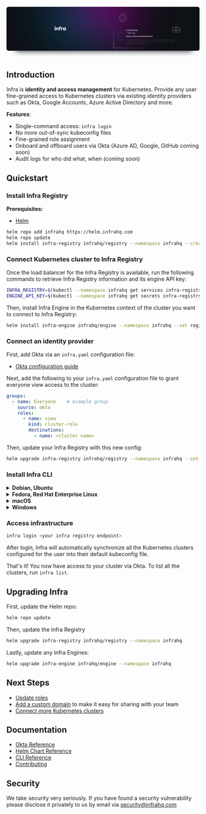 <p align="center">
  <svg xmlns="http://www.w3.org/2000/svg" width="851" height="229" viewBox="0 0 851 229" fill="none">
  <g filter="url(#filter0_f_137:40)">
  <rect x="39" y="34" width="779" height="160" rx="9" fill="#0E1116"/>
  <rect x="39.5" y="34.5" width="778" height="159" rx="8.5" stroke="white" stroke-opacity="0.27"/>
  </g>
  <rect width="851" height="194" rx="9" fill="#0E1116"/>
  <rect x="0.5" y="0.5" width="850" height="193" rx="8.5" stroke="white" stroke-opacity="0.27"/>
  <mask id="mask0_137:40" style="mask-type:alpha" maskUnits="userSpaceOnUse" x="0" y="0" width="851" height="194">
  <rect width="851" height="194" rx="9" fill="#0E1116"/>
  </mask>
  <g mask="url(#mask0_137:40)">
  <g opacity="0.9" filter="url(#filter1_f_137:40)">
  <path d="M567 25C567 122.202 475.89 201 363.5 201C251.11 201 160 122.202 160 25C160 -72.2021 251.11 -151 363.5 -151C475.89 -151 567 -72.2021 567 25Z" fill="url(#paint0_linear_137:40)"/>
  </g>
  </g>
  <path fill-rule="evenodd" clip-rule="evenodd" d="M795.04 6.7314H479.96C475.93 6.7314 472.663 10.3335 472.663 14.7769V174.223C472.663 178.667 475.93 182.269 479.96 182.269H795.04C799.07 182.269 802.337 178.667 802.337 174.223V14.7769C802.337 10.3335 799.07 6.7314 795.04 6.7314ZM479.96 6C475.564 6 472 9.92953 472 14.7769V174.223C472 179.07 475.564 183 479.96 183H795.04C799.436 183 803 179.07 803 174.223V14.7769C803 9.92953 799.436 6 795.04 6H479.96Z" fill="url(#paint1_linear_137:40)"/>
  <path fill-rule="evenodd" clip-rule="evenodd" d="M794.329 11.7261H480.671C478.46 11.7261 476.667 13.6766 476.667 16.0826V172.917C476.667 175.323 478.46 177.274 480.671 177.274H794.329C796.54 177.274 798.333 175.323 798.333 172.917V16.0826C798.333 13.6766 796.54 11.7261 794.329 11.7261ZM480.671 11C478.091 11 476 13.2756 476 16.0826V172.917C476 175.724 478.092 178 480.671 178H794.329C796.909 178 799 175.724 799 172.917V16.0826C799 13.2756 796.909 11 794.329 11H480.671Z" fill="url(#paint2_linear_137:40)" fill-opacity="0.18"/>
  <path d="M527.737 128.104H527V133.896H527.737V128.104Z" fill="white"/>
  <path d="M529.931 129.467L533.082 133.896H533.731V128.104H532.994V132.463L529.87 128.104H529.194V133.896H529.931V129.467Z" fill="white"/>
  <path d="M535.922 128.729H538.204V128.104H535.185V133.896H535.922V131.291H538.204V130.666H535.922V128.729Z" fill="white"/>
  <path d="M539.924 131.465L542.197 133.896H543.136L540.863 131.491C541.399 131.456 541.662 131.395 541.943 131.247C542.487 130.961 542.785 130.44 542.785 129.789C542.785 128.738 542.03 128.104 540.784 128.104H539.187V133.896H539.924V131.465ZM539.924 130.97V128.729H540.784C541.592 128.729 542.03 129.12 542.03 129.841C542.03 130.57 541.548 130.97 540.661 130.97H539.924Z" fill="white"/>
  <path d="M547.559 132.559L548.042 133.896H548.867L546.716 128.104H545.839L543.636 133.896H544.4L544.935 132.559H547.559ZM547.331 131.933H545.154L546.26 129.025L547.331 131.933Z" fill="white"/>
  <path d="M551.879 132.342V132.463C551.879 132.741 551.94 132.984 552.081 133.219C552.388 133.74 552.897 134 553.643 134C554.74 134 555.486 133.323 555.486 132.324C555.486 131.933 555.345 131.569 555.091 131.3C554.854 131.048 554.556 130.891 553.932 130.674C553.336 130.466 553.178 130.397 552.993 130.266C552.783 130.119 552.66 129.876 552.66 129.598C552.66 129.042 553.072 128.651 553.652 128.651C554.029 128.651 554.354 128.808 554.52 129.059C554.617 129.224 554.652 129.363 554.661 129.658H555.398C555.372 128.651 554.696 128 553.66 128C552.625 128 551.914 128.669 551.914 129.65C551.914 130.093 552.072 130.475 552.37 130.744C552.634 130.978 552.862 131.091 553.555 131.326C554.477 131.63 554.74 131.864 554.74 132.368C554.74 132.949 554.275 133.349 553.617 133.349C552.976 133.349 552.616 133.001 552.581 132.342H551.879Z" fill="white"/>
  <path d="M558.448 131.343L560.44 128.104H559.562L558.07 130.588L556.561 128.104H555.692L557.711 131.343V133.896H558.448V131.343Z" fill="white"/>
  <path d="M560.663 132.342V132.463C560.663 132.741 560.725 132.984 560.865 133.219C561.172 133.74 561.681 134 562.427 134C563.524 134 564.27 133.323 564.27 132.324C564.27 131.933 564.13 131.569 563.875 131.3C563.639 131.048 563.34 130.891 562.717 130.674C562.12 130.466 561.962 130.397 561.778 130.266C561.567 130.119 561.445 129.876 561.445 129.598C561.445 129.042 561.857 128.651 562.436 128.651C562.814 128.651 563.138 128.808 563.305 129.059C563.402 129.224 563.437 129.363 563.445 129.658H564.183C564.156 128.651 563.481 128 562.445 128C561.409 128 560.699 128.669 560.699 129.65C560.699 130.093 560.857 130.475 561.155 130.744C561.418 130.978 561.646 131.091 562.34 131.326C563.261 131.63 563.524 131.864 563.524 132.368C563.524 132.949 563.059 133.349 562.401 133.349C561.76 133.349 561.401 133.001 561.366 132.342H560.663Z" fill="white"/>
  <path d="M566.949 128.729H568.432V128.104H564.72V128.729H566.212V133.896H566.949V128.729Z" fill="white"/>
  <path d="M569.927 128.729H572.235V128.104H569.19V133.896H572.235V133.271H569.927V131.291H572.235V130.666H569.927V128.729Z" fill="white"/>
  <path d="M574.145 129.65L576.304 133.957L578.481 129.658V133.896H579.218V128.104H578.498L576.304 132.446L574.137 128.104H573.408V133.896H574.145V129.65Z" fill="white"/>
  <path d="M586.545 132.559L587.028 133.896H587.853L585.703 128.104H584.825L582.622 133.896H583.386L583.921 132.559H586.545ZM586.317 131.933H584.141L585.246 129.025L586.317 131.933Z" fill="white"/>
  <path d="M588.629 133.896H590.051C590.902 133.896 591.578 133.679 592.087 133.227C592.684 132.698 593.008 131.89 593.008 130.909C593.008 129.164 591.946 128.104 590.182 128.104H588.629V133.896ZM589.366 128.721H590.156C591.499 128.721 592.254 129.52 592.254 130.918C592.254 131.777 591.99 132.42 591.464 132.836C591.042 133.166 590.621 133.271 589.629 133.271H589.366V128.721Z" fill="white"/>
  <path d="M594.86 129.65L597.019 133.957L599.195 129.658V133.896H599.932V128.104H599.213L597.019 132.446L594.851 128.104H594.123V133.896H594.86V129.65Z" fill="white"/>
  <path d="M602.127 128.104H601.39V133.896H602.127V128.104Z" fill="white"/>
  <path d="M604.321 129.467L607.472 133.896H608.121V128.104H607.384V132.463L604.26 128.104H603.584V133.896H604.321V129.467Z" fill="white"/>
  <path d="M610.312 128.104H609.575V133.896H610.312V128.104Z" fill="white"/>
  <path d="M611.374 132.342V132.463C611.374 132.741 611.435 132.984 611.576 133.219C611.883 133.74 612.392 134 613.138 134C614.235 134 614.981 133.323 614.981 132.324C614.981 131.933 614.84 131.569 614.586 131.3C614.349 131.048 614.051 130.891 613.427 130.674C612.831 130.466 612.673 130.397 612.488 130.266C612.278 130.119 612.155 129.876 612.155 129.598C612.155 129.042 612.567 128.651 613.147 128.651C613.524 128.651 613.849 128.808 614.015 129.059C614.112 129.224 614.147 129.363 614.156 129.658H614.893C614.867 128.651 614.191 128 613.155 128C612.12 128 611.409 128.669 611.409 129.65C611.409 130.093 611.567 130.475 611.865 130.744C612.129 130.978 612.357 131.091 613.05 131.326C613.972 131.63 614.235 131.864 614.235 132.368C614.235 132.949 613.77 133.349 613.112 133.349C612.471 133.349 612.111 133.001 612.076 132.342H611.374Z" fill="white"/>
  <path d="M617.66 128.729H619.143V128.104H615.43V128.729H616.922V133.896H617.66V128.729Z" fill="white"/>
  <path d="M620.674 131.465L622.946 133.896H623.886L621.613 131.491C622.148 131.456 622.411 131.395 622.692 131.247C623.236 130.961 623.534 130.44 623.534 129.789C623.534 128.738 622.78 128.104 621.534 128.104H619.936V133.896H620.674V131.465ZM620.674 130.97V128.729H621.534C622.341 128.729 622.78 129.12 622.78 129.841C622.78 130.57 622.297 130.97 621.411 130.97H620.674Z" fill="white"/>
  <path d="M628.308 132.559L628.791 133.896H629.616L627.466 128.104H626.588L624.385 133.896H625.149L625.684 132.559H628.308ZM628.08 131.933H625.904L627.009 129.025L628.08 131.933Z" fill="white"/>
  <path d="M631.552 128.729H633.035V128.104H629.323V128.729H630.815V133.896H631.552V128.729Z" fill="white"/>
  <path d="M636.091 128C634.433 128 633.195 129.302 633.195 131.03C633.195 131.76 633.406 132.411 633.809 132.915C634.354 133.592 635.205 134 636.074 134C636.749 134 637.416 133.757 637.943 133.305C638.584 132.767 638.935 131.959 638.935 131.056C638.935 130.188 638.724 129.546 638.25 128.999C637.688 128.365 636.907 128 636.091 128ZM636.074 128.677C636.591 128.677 637.127 128.903 637.513 129.276C637.969 129.711 638.18 130.275 638.18 131.048C638.18 131.638 637.96 132.263 637.618 132.637C637.223 133.08 636.644 133.331 636.056 133.331C634.845 133.331 633.95 132.35 633.95 131.004C633.95 129.667 634.854 128.677 636.074 128.677Z" fill="white"/>
  <path d="M640.788 131.465L643.061 133.896H644L641.727 131.491C642.262 131.456 642.526 131.395 642.806 131.247C643.351 130.961 643.649 130.44 643.649 129.789C643.649 128.738 642.894 128.104 641.648 128.104H640.051V133.896H640.788V131.465ZM640.788 130.97V128.729H641.648C642.455 128.729 642.894 129.12 642.894 129.841C642.894 130.57 642.412 130.97 641.525 130.97H640.788Z" fill="white"/>
  <g opacity="0.2">
  <path d="M487.511 114H487V120H487.511V114Z" fill="white"/>
  <path d="M489.128 120H490.419C492.32 120 493.441 118.849 493.441 116.879C493.441 115.115 492.374 114 490.661 114H489.128V120ZM489.639 114.459H490.634C492.114 114.459 492.921 115.313 492.921 116.879C492.921 117.895 492.634 118.624 492.042 119.082C491.576 119.442 491.119 119.541 489.917 119.541H489.639V114.459Z" fill="white"/>
  <path d="M495.165 114.459H497.657V114H494.654V120H497.657V119.541H495.165V117.193H497.657V116.735H495.165V114.459Z" fill="white"/>
  <path d="M499.447 115.007L503.025 120H503.41V114H502.899V118.921L499.357 114H498.936V120H499.447V115.007Z" fill="white"/>
  <path d="M506.377 114.459H507.946V114H504.296V114.459H505.865V120H506.377V114.459Z" fill="white"/>
  <path d="M509.342 114H508.831V120H509.342V114Z" fill="white"/>
  <path d="M512.314 114.459H513.883V114H510.233V114.459H511.803V120H512.314V114.459Z" fill="white"/>
  <path d="M516.938 117.364L519 114H518.399L516.669 116.825L514.929 114H514.328L516.426 117.364V120H516.938V117.364Z" fill="white"/>
  </g>
  <g opacity="0.2">
  <path d="M490.113 105.106L490.707 106.878H491.283L488.961 100.122H488.395L486 106.878H486.521L487.17 105.106H490.113ZM489.93 104.579H487.362L488.66 100.891L489.93 104.579Z" fill="white"/>
  <path d="M496.231 105.42C495.701 106.159 495.161 106.473 494.439 106.473C493.087 106.473 492.091 105.227 492.091 103.515C492.091 101.793 493.078 100.527 494.412 100.527C494.842 100.527 495.289 100.679 495.637 100.942C495.82 101.084 495.957 101.216 496.231 101.55L496.615 101.205C496.021 100.385 495.308 100 494.412 100C492.767 100 491.551 101.489 491.551 103.505C491.551 104.447 491.853 105.379 492.356 106.017C492.867 106.656 493.589 107 494.421 107C494.933 107 495.445 106.858 495.856 106.585C496.167 106.382 496.34 106.21 496.615 105.795L496.231 105.42Z" fill="white"/>
  <path d="M501.809 105.42C501.279 106.159 500.74 106.473 500.018 106.473C498.665 106.473 497.669 105.227 497.669 103.515C497.669 101.793 498.656 100.527 499.99 100.527C500.42 100.527 500.868 100.679 501.215 100.942C501.398 101.084 501.535 101.216 501.809 101.55L502.193 101.205C501.599 100.385 500.886 100 499.99 100C498.345 100 497.13 101.489 497.13 103.505C497.13 104.447 497.431 105.379 497.934 106.017C498.446 106.656 499.168 107 500 107C500.511 107 501.023 106.858 501.434 106.585C501.745 106.382 501.919 106.21 502.193 105.795L501.809 105.42Z" fill="white"/>
  <path d="M503.783 100.638H506.324V100.122H503.262V106.878H506.324V106.362H503.783V103.718H506.324V103.201H503.783V100.638Z" fill="white"/>
  <path d="M507.062 105.156V105.318C507.062 105.724 507.209 106.139 507.465 106.453C507.757 106.828 508.196 107 508.79 107C509.859 107 510.609 106.22 510.609 105.106C510.609 104.67 510.472 104.255 510.234 103.951C509.996 103.657 509.704 103.485 509.064 103.232C508.36 102.958 508.141 102.857 507.949 102.685C507.73 102.492 507.611 102.178 507.611 101.823C507.611 101.064 508.114 100.517 508.799 100.517C509.247 100.517 509.631 100.729 509.823 101.074C509.941 101.287 509.978 101.469 509.987 101.864H510.49C510.49 100.729 509.832 100 508.808 100C507.794 100 507.09 100.76 507.09 101.854C507.09 102.36 507.254 102.796 507.556 103.1C507.812 103.363 508.004 103.465 508.744 103.738C509.777 104.103 510.106 104.437 510.106 105.106C510.106 105.926 509.558 106.483 508.744 106.483C508.278 106.483 507.903 106.271 507.721 105.926C507.611 105.713 507.565 105.521 507.547 105.156H507.062Z" fill="white"/>
  <path d="M511.454 105.156V105.318C511.454 105.724 511.6 106.139 511.856 106.453C512.148 106.828 512.587 107 513.181 107C514.251 107 515 106.22 515 105.106C515 104.67 514.863 104.255 514.625 103.951C514.388 103.657 514.095 103.485 513.455 103.232C512.752 102.958 512.532 102.857 512.34 102.685C512.121 102.492 512.002 102.178 512.002 101.823C512.002 101.064 512.505 100.517 513.19 100.517C513.638 100.517 514.022 100.729 514.214 101.074C514.333 101.287 514.369 101.469 514.379 101.864H514.881C514.881 100.729 514.223 100 513.199 100C512.185 100 511.481 100.76 511.481 101.854C511.481 102.36 511.646 102.796 511.947 103.1C512.203 103.363 512.395 103.465 513.136 103.738C514.168 104.103 514.497 104.437 514.497 105.106C514.497 105.926 513.949 106.483 513.136 106.483C512.669 106.483 512.295 106.271 512.112 105.926C512.002 105.713 511.956 105.521 511.938 105.156H511.454Z" fill="white"/>
  </g>
  <g opacity="0.2">
  <path d="M487.539 131.395L490.359 133.896H491.097L488.268 131.395C488.363 131.404 488.448 131.404 488.486 131.404C488.959 131.404 489.299 131.36 489.555 131.265C490.236 131.004 490.634 130.44 490.634 129.737C490.634 128.738 489.848 128.104 488.618 128.104H487V133.896H487.539V131.395ZM487.539 131.013V128.547H488.58C489.574 128.547 490.085 128.955 490.085 129.763C490.085 130.579 489.508 131.013 488.448 131.013H487.539Z" fill="white"/>
  <path d="M494.602 128C493.836 128 493.069 128.295 492.501 128.808C491.886 129.363 491.574 130.11 491.574 131.03C491.574 131.76 491.792 132.42 492.18 132.889C492.747 133.575 493.665 134 494.583 134C495.274 134 495.974 133.757 496.542 133.323C497.223 132.802 497.592 132.003 497.592 131.074C497.592 130.197 497.365 129.528 496.892 129.016C496.296 128.373 495.454 128 494.602 128ZM494.593 128.452C495.189 128.452 495.832 128.703 496.287 129.111C496.807 129.58 497.044 130.188 497.044 131.039C497.044 131.699 496.779 132.394 496.391 132.802C495.927 133.271 495.255 133.548 494.574 133.548C493.145 133.548 492.123 132.48 492.123 130.996C492.123 129.528 493.173 128.452 494.593 128.452Z" fill="white"/>
  <path d="M499.442 133.401V128.104H498.902V133.896H501.722V133.401H499.442Z" fill="white"/>
  <path d="M503.369 128.547H506V128.104H502.83V133.896H506V133.453H503.369V131.187H506V130.744H503.369V128.547Z" fill="white"/>
  </g>
  <g opacity="0.2">
  <path d="M488.153 143.547H489.777V143.104H486V143.547H487.624V148.896H488.153V143.547Z" fill="white"/>
  <path d="M492.873 143C492.122 143 491.37 143.295 490.813 143.808C490.21 144.363 489.904 145.11 489.904 146.03C489.904 146.76 490.117 147.42 490.498 147.889C491.055 148.575 491.955 149 492.855 149C493.532 149 494.219 148.757 494.776 148.323C495.444 147.802 495.806 147.003 495.806 146.074C495.806 145.197 495.583 144.528 495.119 144.016C494.534 143.373 493.709 143 492.873 143ZM492.864 143.452C493.449 143.452 494.08 143.703 494.525 144.111C495.035 144.58 495.267 145.188 495.267 146.039C495.267 146.699 495.008 147.394 494.627 147.802C494.172 148.271 493.514 148.548 492.846 148.548C491.444 148.548 490.442 147.48 490.442 145.996C490.442 144.528 491.472 143.452 492.864 143.452Z" fill="white"/>
  <path d="M497.619 146.178L500.282 148.896H501.015L498.139 146.013L501.015 143.104H500.366L497.619 145.848V143.104H497.09V148.896H497.619V146.178Z" fill="white"/>
  <path d="M502.467 143.547H505.047V143.104H501.938V148.896H505.047V148.453H502.467V146.187H505.047V145.744H502.467V143.547Z" fill="white"/>
  <path d="M506.899 144.077L510.601 148.896H511V143.104H510.471V147.854L506.806 143.104H506.37V148.896H506.899V144.077Z" fill="white"/>
  </g>
  <g opacity="0.2">
  <path d="M530.647 147.428C530.654 147.348 530.654 147.254 530.654 147.21C530.654 146.232 529.922 145.5 528.941 145.5C527.952 145.5 527.242 146.232 527.242 147.261C527.242 148.275 527.959 149 528.963 149C529.607 149 530.186 148.659 530.464 148.101L529.973 147.92C529.775 148.268 529.38 148.493 528.963 148.493C528.596 148.493 528.274 148.333 528.055 148.036C527.915 147.855 527.864 147.71 527.835 147.428H530.647ZM527.842 147.022C527.886 146.754 527.93 146.616 528.033 146.457C528.23 146.167 528.567 145.993 528.941 145.993C529.314 145.993 529.658 146.167 529.871 146.449C529.988 146.616 530.039 146.761 530.061 147.022H527.842Z" fill="white"/>
  <path d="M532.356 148.058L531.448 145.58H530.855L532.056 148.819L531.353 150.529H531.96L533.974 145.58H533.366L532.356 148.058Z" fill="white"/>
  <path d="M536.241 144.087H534.212V144.609H535.625V147.087C535.625 147.717 535.552 147.993 535.318 148.196C535.135 148.348 534.871 148.428 534.512 148.428C534.432 148.428 534.359 148.428 534.212 148.413V148.942C534.315 148.949 534.403 148.949 534.454 148.949C534.886 148.949 535.23 148.899 535.464 148.79C535.984 148.558 536.241 148.109 536.241 147.428V144.087Z" fill="white"/>
  <path d="M537.874 144.087H537.317V148.92H537.874V146.964C537.874 146.645 537.925 146.478 538.094 146.29C538.269 146.094 538.496 145.993 538.753 145.993C539.155 145.993 539.382 146.246 539.382 146.703V148.92H539.939V146.674C539.939 146.246 539.858 145.986 539.675 145.804C539.492 145.616 539.185 145.5 538.892 145.5C538.489 145.5 538.181 145.667 537.874 146.043V144.087Z" fill="white"/>
  <path d="M541.593 148.348C541.922 148.804 542.288 149 542.808 149C543.731 149 544.383 148.283 544.383 147.261C544.383 146.225 543.724 145.5 542.779 145.5C542.288 145.5 541.929 145.696 541.593 146.152V144.087H541.036V148.92H541.593V148.348ZM542.706 145.993C543.343 145.993 543.797 146.529 543.797 147.275C543.797 148.022 543.35 148.522 542.684 148.522C542.025 148.522 541.585 148.014 541.585 147.254C541.585 146.522 542.061 145.993 542.706 145.993Z" fill="white"/>
  <path d="M547.416 146.304V146.826H549.115C549.064 147.246 548.991 147.486 548.8 147.739C548.5 148.167 547.936 148.449 547.394 148.449C546.398 148.449 545.629 147.601 545.629 146.507C545.629 145.399 546.398 144.558 547.409 144.558C547.76 144.558 548.105 144.667 548.376 144.862C548.507 144.949 548.595 145.036 548.786 145.246L549.247 144.877C548.786 144.304 548.149 144 547.409 144C546.01 144 545 145.051 545 146.514C545 147.957 546.018 149.007 547.409 149.007C548.149 149.007 548.778 148.703 549.247 148.123C549.606 147.674 549.752 147.225 549.752 146.58C549.752 146.536 549.752 146.406 549.745 146.304H547.416Z" fill="white"/>
  <path d="M552.882 148.13C552.611 148.384 552.348 148.493 552.018 148.493C551.359 148.493 550.898 147.978 550.898 147.239C550.898 146.514 551.359 146.007 552.026 146.007C552.34 146.007 552.626 146.123 552.882 146.355L553.241 146C552.89 145.659 552.494 145.5 552.011 145.5C551.022 145.5 550.327 146.225 550.327 147.261C550.327 148.275 551.015 149 551.982 149C552.472 149 552.846 148.848 553.227 148.507L552.882 148.13Z" fill="white"/>
  <path d="M554.501 145.58H553.944V148.92H554.501V145.58ZM554.23 144.283C554.025 144.283 553.871 144.435 553.871 144.638C553.871 144.841 554.025 144.993 554.223 144.993C554.42 144.993 554.582 144.841 554.582 144.645C554.582 144.442 554.428 144.283 554.23 144.283Z" fill="white"/>
  <path d="M557.8 144C556.416 144 555.384 145.087 555.384 146.529C555.384 147.138 555.559 147.681 555.896 148.101C556.35 148.667 557.061 149.007 557.786 149.007C558.349 149.007 558.906 148.804 559.345 148.428C559.88 147.978 560.173 147.304 560.173 146.551C560.173 145.826 559.997 145.29 559.602 144.833C559.133 144.304 558.481 144 557.8 144ZM557.786 144.565C558.218 144.565 558.664 144.754 558.987 145.065C559.367 145.428 559.543 145.899 559.543 146.543C559.543 147.036 559.36 147.558 559.074 147.87C558.745 148.239 558.262 148.449 557.771 148.449C556.76 148.449 556.013 147.63 556.013 146.507C556.013 145.391 556.768 144.565 557.786 144.565Z" fill="white"/>
  <path d="M561.61 145.58H561.053V148.92H561.61V145.58ZM561.339 144.283C561.134 144.283 560.98 144.435 560.98 144.638C560.98 144.841 561.134 144.993 561.331 144.993C561.529 144.993 561.69 144.841 561.69 144.645C561.69 144.442 561.536 144.283 561.339 144.283Z" fill="white"/>
  <path d="M564.389 144.087H562.36V144.609H563.774V147.087C563.774 147.717 563.7 147.993 563.466 148.196C563.283 148.348 563.019 148.428 562.661 148.428C562.58 148.428 562.507 148.428 562.36 148.413V148.942C562.463 148.949 562.551 148.949 562.602 148.949C563.034 148.949 563.378 148.899 563.613 148.79C564.132 148.558 564.389 148.109 564.389 147.428V144.087Z" fill="white"/>
  <path d="M566.132 144.087H565.517V148.92H566.132V144.087Z" fill="white"/>
  <path d="M567.875 144.087H567.26V146.949C567.26 147.703 567.355 148.058 567.655 148.399C567.985 148.79 568.505 149.007 569.076 149.007C569.632 149.007 570.123 148.804 570.452 148.435C570.767 148.087 570.885 147.674 570.885 146.949V144.087H570.255V146.949C570.255 147.594 570.189 147.841 569.925 148.094C569.713 148.312 569.369 148.449 569.061 148.449C568.754 148.449 568.402 148.319 568.197 148.123C567.963 147.891 567.875 147.58 567.875 146.964V144.087Z" fill="white"/>
  <path d="M572.372 148.435L574.108 145.58H571.625V146.065H573.192L571.435 148.92H573.925V148.435H572.372Z" fill="white"/>
  <path d="M575.436 144.087H574.821V148.92H575.436V144.087Z" fill="white"/>
  <path d="M577.933 144.964V148.92H578.512V144.051L576.857 145.123V145.674L577.933 144.964Z" fill="white"/>
  <path d="M580.928 145.225L583.557 148.92H584.099V144.087H583.484V147.725L580.877 144.087H580.313V148.92H580.928V145.225Z" fill="white"/>
  <path d="M585.817 145.58H585.261V148.92H585.817V145.58ZM585.546 144.283C585.341 144.283 585.187 144.435 585.187 144.638C585.187 144.841 585.341 144.993 585.539 144.993C585.737 144.993 585.898 144.841 585.898 144.645C585.898 144.442 585.744 144.283 585.546 144.283Z" fill="white"/>
  <path d="M587.601 144.087H586.985V148.92H587.601V144.087Z" fill="white"/>
  <path d="M590.881 146.493C590.852 145.862 590.42 145.5 589.702 145.5C588.992 145.5 588.516 145.891 588.516 146.471C588.516 146.978 588.845 147.283 589.578 147.478C590.156 147.623 590.347 147.768 590.347 148.058C590.347 148.355 590.098 148.551 589.717 148.551C589.292 148.551 589.043 148.348 589.007 147.971H588.457C588.516 148.645 588.948 149 589.717 149C590.435 149 590.918 148.609 590.918 148.029C590.918 147.783 590.815 147.543 590.647 147.377C590.486 147.217 590.259 147.109 589.827 146.993C589.219 146.826 589.072 146.717 589.072 146.428C589.072 146.138 589.307 145.949 589.68 145.949C590.068 145.949 590.325 146.145 590.325 146.457V146.493H590.881Z" fill="white"/>
  <path d="M592.442 144.087H591.827V148.92H592.442V144.087Z" fill="white"/>
  <path d="M593.606 145.58V148.92H594.163V146.884C594.163 146.609 594.222 146.449 594.383 146.275C594.551 146.087 594.778 145.993 595.027 145.993C595.254 145.993 595.452 146.08 595.554 146.217C595.642 146.333 595.679 146.493 595.679 146.79V148.92H596.235V146.667C596.235 146.21 596.162 145.978 595.95 145.775C595.752 145.601 595.474 145.5 595.166 145.5C594.749 145.5 594.456 145.659 594.163 146.051V145.58H593.606Z" fill="white"/>
  <path d="M597.999 146.891L599.895 148.92H600.679L598.782 146.913C599.229 146.884 599.449 146.833 599.683 146.71C600.137 146.471 600.386 146.036 600.386 145.493C600.386 144.616 599.756 144.087 598.716 144.087H597.384V148.92H597.999V146.891ZM597.999 146.478V144.609H598.716C599.39 144.609 599.756 144.935 599.756 145.536C599.756 146.145 599.354 146.478 598.614 146.478H597.999Z" fill="white"/>
  <path d="M603.583 144.087H601.459V146.819C601.774 146.5 602.162 146.326 602.543 146.326C603.188 146.326 603.627 146.739 603.627 147.355C603.627 147.949 603.18 148.399 602.595 148.399C602.324 148.399 602.053 148.304 601.899 148.152C601.818 148.08 601.767 147.993 601.65 147.783L601.123 147.978C601.372 148.616 601.892 148.971 602.58 148.971C603.539 148.971 604.228 148.297 604.228 147.37C604.228 146.464 603.583 145.797 602.726 145.797C602.477 145.797 602.258 145.841 602.009 145.935V144.638H603.583V144.087Z" fill="white"/>
  <path d="M607.377 148.13C607.106 148.384 606.842 148.493 606.512 148.493C605.853 148.493 605.392 147.978 605.392 147.239C605.392 146.514 605.853 146.007 606.52 146.007C606.835 146.007 607.12 146.123 607.377 146.355L607.735 146C607.384 145.659 606.988 145.5 606.505 145.5C605.516 145.5 604.821 146.225 604.821 147.261C604.821 148.275 605.509 149 606.476 149C606.966 149 607.34 148.848 607.721 148.507L607.377 148.13Z" fill="white"/>
  <path d="M611.91 147.783C611.529 148.239 611.119 148.449 610.584 148.449C609.574 148.449 608.834 147.63 608.834 146.507C608.834 145.377 609.559 144.558 610.555 144.558C611.075 144.558 611.434 144.732 611.91 145.217L612.334 144.826C612.093 144.565 611.961 144.449 611.763 144.326C611.412 144.116 610.98 144 610.54 144C609.193 144 608.204 145.058 608.204 146.507C608.204 147.181 608.446 147.841 608.856 148.297C609.273 148.761 609.852 149.007 610.533 149.007C611.287 149.007 611.829 148.761 612.32 148.188L611.91 147.783Z" fill="white"/>
  <path d="M613.718 144.087H613.103V148.92H613.718V144.087Z" fill="white"/>
  <path d="M617.05 144.159H616.369L614.97 146.384C614.692 146.826 614.596 147.094 614.596 147.449C614.596 148.326 615.27 149.007 616.142 149.007C617.006 149.007 617.716 148.304 617.716 147.449C617.716 146.63 617.086 146 616.273 146C616.098 146 616.003 146.022 615.797 146.094L617.05 144.159ZM616.171 146.493C616.713 146.493 617.145 146.928 617.145 147.471C617.145 148.022 616.706 148.464 616.156 148.464C615.607 148.464 615.175 148.014 615.175 147.449C615.175 146.913 615.614 146.493 616.171 146.493Z" fill="white"/>
  <path d="M619.21 144.087H618.595V148.92H619.21V144.087Z" fill="white"/>
  <path d="M620.931 147.428L622.278 148.92H622.974L621.473 147.21L622.981 145.58H622.278L620.931 147.043V144.087H620.374V148.92H620.931V147.428Z" fill="white"/>
  <path d="M623.593 145.58V150.486H624.149V148.399C624.332 148.638 624.435 148.725 624.64 148.826C624.874 148.942 625.116 149 625.379 149C626.317 149 626.969 148.275 626.969 147.225C626.969 146.21 626.317 145.5 625.379 145.5C624.816 145.5 624.471 145.696 624.149 146.188V145.58H623.593ZM625.284 145.993C625.584 145.993 625.885 146.123 626.082 146.341C626.28 146.558 626.375 146.855 626.375 147.246C626.375 148.007 625.929 148.522 625.262 148.522C624.596 148.522 624.149 148.036 624.149 147.304C624.149 146.522 624.61 145.993 625.284 145.993Z" fill="white"/>
  <path d="M629.291 146.993L630.543 148.92H631.254L629.643 146.457L631.21 144.087H630.492L629.291 145.92L628.098 144.087H627.358L628.932 146.457L627.299 148.92H628.046L629.291 146.993Z" fill="white"/>
  <path d="M633.288 147.928L631.977 144.087H631.333L632.98 148.92H633.581L635.28 144.087H634.628L633.288 147.928Z" fill="white"/>
  <path d="M639.214 147.783C638.833 148.239 638.423 148.449 637.889 148.449C636.878 148.449 636.138 147.63 636.138 146.507C636.138 145.377 636.863 144.558 637.859 144.558C638.379 144.558 638.738 144.732 639.214 145.217L639.639 144.826C639.397 144.565 639.265 144.449 639.068 144.326C638.716 144.116 638.284 144 637.845 144C636.497 144 635.509 145.058 635.509 146.507C635.509 147.181 635.75 147.841 636.16 148.297C636.578 148.761 637.156 149.007 637.837 149.007C638.592 149.007 639.133 148.761 639.624 148.188L639.214 147.783Z" fill="white"/>
  <path d="M642.061 144.087H640.032V144.609H641.446V147.087C641.446 147.717 641.372 147.993 641.138 148.196C640.955 148.348 640.691 148.428 640.333 148.428C640.252 148.428 640.179 148.428 640.032 148.413V148.942C640.135 148.949 640.223 148.949 640.274 148.949C640.706 148.949 641.05 148.899 641.285 148.79C641.805 148.558 642.061 148.109 642.061 147.428V144.087Z" fill="white"/>
  <path d="M643.548 148.92H644.229L645.635 146.645C645.876 146.246 645.972 145.964 645.972 145.594C645.972 144.732 645.312 144.072 644.434 144.072C643.548 144.072 642.852 144.754 642.852 145.616C642.852 146.442 643.489 147.08 644.309 147.08C644.478 147.08 644.573 147.058 644.778 146.986L643.548 148.92ZM644.434 144.609C644.968 144.609 645.393 145.043 645.393 145.601C645.393 146.152 644.968 146.572 644.404 146.572C643.855 146.572 643.43 146.138 643.43 145.594C643.43 145.043 643.877 144.609 644.434 144.609Z" fill="white"/>
  <path d="M647.085 148.225C646.865 148.225 646.704 148.384 646.704 148.601C646.704 148.819 646.865 148.978 647.085 148.978C647.297 148.978 647.465 148.819 647.465 148.609C647.465 148.384 647.304 148.225 647.085 148.225Z" fill="white"/>
  <path d="M651.628 147.428C651.636 147.348 651.636 147.254 651.636 147.21C651.636 146.232 650.903 145.5 649.922 145.5C648.933 145.5 648.223 146.232 648.223 147.261C648.223 148.275 648.941 149 649.944 149C650.588 149 651.167 148.659 651.445 148.101L650.955 147.92C650.757 148.268 650.361 148.493 649.944 148.493C649.578 148.493 649.256 148.333 649.036 148.036C648.897 147.855 648.845 147.71 648.816 147.428H651.628ZM648.824 147.022C648.867 146.754 648.911 146.616 649.014 146.457C649.212 146.167 649.548 145.993 649.922 145.993C650.295 145.993 650.64 146.167 650.852 146.449C650.969 146.616 651.02 146.761 651.042 147.022H648.824Z" fill="white"/>
  <path d="M653.337 148.058L652.429 145.58H651.836L653.037 148.819L652.334 150.529H652.942L654.956 145.58H654.348L653.337 148.058Z" fill="white"/>
  <path d="M657.222 144.087H655.193V144.609H656.607V147.087C656.607 147.717 656.534 147.993 656.299 148.196C656.116 148.348 655.853 148.428 655.494 148.428C655.413 148.428 655.34 148.428 655.193 148.413V148.942C655.296 148.949 655.384 148.949 655.435 148.949C655.867 148.949 656.211 148.899 656.446 148.79C656.966 148.558 657.222 148.109 657.222 147.428V144.087Z" fill="white"/>
  <path d="M658.841 148.435L660.576 145.58H658.094V146.065H659.661L657.903 148.92H660.393V148.435H658.841Z" fill="white"/>
  <path d="M663.764 146.087C663.435 145.681 663.054 145.5 662.556 145.5C661.641 145.5 660.967 146.254 660.967 147.268C660.967 148.283 661.626 149 662.556 149C663.069 149 663.427 148.804 663.764 148.348V148.92H664.321V144.087H663.764V146.087ZM662.673 145.993C663.318 145.993 663.764 146.507 663.764 147.261C663.764 147.986 663.288 148.522 662.637 148.522C661.999 148.522 661.553 148.007 661.553 147.275C661.553 146.514 662.007 145.993 662.673 145.993Z" fill="white"/>
  <path d="M669.397 147.804L668.35 144.087H667.772L666.688 147.79L665.575 144.087H664.923L666.417 148.92H666.959L668.043 145.123L669.119 148.92H669.661L671.155 144.087H670.518L669.397 147.804Z" fill="white"/>
  <path d="M672.417 144.087H671.802V148.92H672.417V144.087Z" fill="white"/>
  <path d="M674.138 145.58H673.581V148.92H674.138V145.58ZM673.867 144.283C673.662 144.283 673.508 144.435 673.508 144.638C673.508 144.841 673.662 144.993 673.86 144.993C674.057 144.993 674.218 144.841 674.218 144.645C674.218 144.442 674.065 144.283 673.867 144.283Z" fill="white"/>
  <path d="M677.437 144C676.053 144 675.02 145.087 675.02 146.529C675.02 147.138 675.196 147.681 675.533 148.101C675.987 148.667 676.697 149.007 677.422 149.007C677.986 149.007 678.543 148.804 678.982 148.428C679.517 147.978 679.81 147.304 679.81 146.551C679.81 145.826 679.634 145.29 679.239 144.833C678.77 144.304 678.118 144 677.437 144ZM677.422 144.565C677.854 144.565 678.301 144.754 678.623 145.065C679.004 145.428 679.18 145.899 679.18 146.543C679.18 147.036 678.997 147.558 678.711 147.87C678.382 148.239 677.898 148.449 677.408 148.449C676.397 148.449 675.65 147.63 675.65 146.507C675.65 145.391 676.404 144.565 677.422 144.565Z" fill="white"/>
  <path d="M681.246 145.58H680.69V148.92H681.246V145.58ZM680.975 144.283C680.77 144.283 680.617 144.435 680.617 144.638C680.617 144.841 680.77 144.993 680.968 144.993C681.166 144.993 681.327 144.841 681.327 144.645C681.327 144.442 681.173 144.283 680.975 144.283Z" fill="white"/>
  <path d="M683.03 144.087H682.415V148.92H683.03V144.087Z" fill="white"/>
  <path d="M685.271 147.71L686.135 148.92H686.816L685.6 147.261L686.874 145.58H686.193L685.271 146.804L684.37 145.58H683.667L684.934 147.261L683.689 148.92H684.37L685.271 147.71Z" fill="white"/>
  <path d="M688.129 145.377L689.93 148.971L691.746 145.384V148.92H692.361V144.087H691.761L689.93 147.71L688.121 144.087H687.514V148.92H688.129V145.377Z" fill="white"/>
  <path d="M694.083 145.58H693.527V149.268C693.519 149.739 693.278 150.029 692.882 150.043H692.802V150.565H692.948C693.292 150.565 693.593 150.442 693.798 150.217C694.003 150 694.083 149.725 694.083 149.268V145.58ZM693.812 144.283C693.607 144.283 693.454 144.435 693.454 144.638C693.454 144.841 693.607 144.993 693.805 144.993C694.003 144.993 694.164 144.841 694.164 144.645C694.164 144.442 694.01 144.283 693.812 144.283Z" fill="white"/>
  <path d="M695.867 145.377L697.668 148.971L699.484 145.384V148.92H700.099V144.087H699.499L697.668 147.71L695.859 144.087H695.251V148.92H695.867V145.377Z" fill="white"/>
  <path d="M703.989 145.543C703.989 144.978 703.886 144.688 703.608 144.435C703.337 144.196 702.971 144.072 702.524 144.072C702.026 144.072 701.623 144.232 701.382 144.522C701.162 144.783 701.089 145.08 701.089 145.71V147.304C701.089 148.036 701.155 148.312 701.411 148.58C701.667 148.855 702.063 149 702.539 149C703 149 703.388 148.862 703.645 148.594C703.886 148.341 703.989 148.007 703.989 147.464V145.543ZM701.667 145.725C701.667 145.304 701.697 145.138 701.821 144.964C701.96 144.739 702.231 144.616 702.546 144.616C702.788 144.616 703.008 144.696 703.169 144.841C703.352 145.014 703.418 145.203 703.418 145.58V147.428C703.418 147.783 703.374 147.986 703.264 148.145C703.125 148.341 702.846 148.464 702.546 148.464C702.268 148.464 702.004 148.355 701.85 148.181C701.689 148 701.667 147.899 701.667 147.341V145.725Z" fill="white"/>
  <path d="M705.593 145.225L708.222 148.92H708.763V144.087H708.148V147.725L705.541 144.087H704.977V148.92H705.593V145.225Z" fill="white"/>
  <path d="M711.28 144.609H712.518V144.087H709.42V144.609H710.665V148.92H711.28V144.609Z" fill="white"/>
  <path d="M715.143 146.79L716.805 144.087H716.073L714.828 146.159L713.568 144.087H712.843L714.527 146.79V148.92H715.143V146.79Z" fill="white"/>
  <path d="M718.997 144.681L717.583 146.435L717.825 146.645C718.037 146.522 718.184 146.478 718.411 146.478C719.048 146.478 719.487 146.884 719.487 147.464C719.487 148.029 719.019 148.471 718.425 148.471C717.971 148.471 717.627 148.21 717.495 147.746L716.968 147.841C717.137 148.572 717.686 149 718.455 149C719.385 149 720.073 148.326 720.073 147.42C720.073 146.565 719.473 145.964 718.623 145.964L720.059 144.159H717.29V144.681H718.997Z" fill="white"/>
  <path d="M723.163 144C721.779 144 720.747 145.087 720.747 146.529C720.747 147.138 720.923 147.681 721.26 148.101C721.714 148.667 722.424 149.007 723.149 149.007C723.713 149.007 724.269 148.804 724.709 148.428C725.243 147.978 725.536 147.304 725.536 146.551C725.536 145.826 725.36 145.29 724.965 144.833C724.496 144.304 723.845 144 723.163 144ZM723.149 144.565C723.581 144.565 724.028 144.754 724.35 145.065C724.731 145.428 724.906 145.899 724.906 146.543C724.906 147.036 724.723 147.558 724.438 147.87C724.108 148.239 723.625 148.449 723.134 148.449C722.124 148.449 721.377 147.63 721.377 146.507C721.377 145.391 722.131 144.565 723.149 144.565Z" fill="white"/>
  <path d="M726.468 148.92H727.654C728.364 148.92 728.928 148.739 729.353 148.362C729.851 147.92 730.122 147.246 730.122 146.428C730.122 144.971 729.236 144.087 727.764 144.087H726.468V148.92ZM727.083 144.601H727.742C728.862 144.601 729.492 145.268 729.492 146.435C729.492 147.152 729.272 147.688 728.833 148.036C728.481 148.312 728.13 148.399 727.302 148.399H727.083V144.601Z" fill="white"/>
  <path d="M731.557 147.428L732.904 148.92H733.6L732.099 147.21L733.607 145.58H732.904L731.557 147.043V144.087H731V148.92H731.557V147.428Z" fill="white"/>
  <path d="M738.358 145.58L737.472 148.036L736.71 145.58H736.161L735.384 148.036L734.52 145.58H733.949L735.106 148.92H735.633L736.446 146.384L737.223 148.92H737.728L738.929 145.58H738.358Z" fill="white"/>
  <path d="M740.199 144.087H739.583V148.92H740.199V144.087Z" fill="white"/>
  <path d="M741.919 145.58H741.363V148.92H741.919V145.58ZM741.648 144.283C741.443 144.283 741.29 144.435 741.29 144.638C741.29 144.841 741.443 144.993 741.641 144.993C741.839 144.993 742 144.841 742 144.645C742 144.442 741.846 144.283 741.648 144.283Z" fill="white"/>
  <path d="M531.409 154.275L530.522 156.732L529.761 154.275H529.212L528.435 156.732L527.571 154.275H527L528.157 157.616H528.684L529.497 155.08L530.273 157.616H530.779L531.98 154.275H531.409Z" fill="white"/>
  <path d="M533.125 154.275H532.569V157.616H533.125V154.275ZM532.854 152.978C532.649 152.978 532.495 153.13 532.495 153.333C532.495 153.536 532.649 153.688 532.847 153.688C533.045 153.688 533.206 153.536 533.206 153.341C533.206 153.138 533.052 152.978 532.854 152.978Z" fill="white"/>
  <path d="M534.799 157.043C535.128 157.5 535.494 157.696 536.014 157.696C536.937 157.696 537.589 156.978 537.589 155.957C537.589 154.92 536.93 154.196 535.985 154.196C535.494 154.196 535.136 154.391 534.799 154.848V152.783H534.242V157.616H534.799V157.043ZM535.912 154.688C536.549 154.688 537.003 155.225 537.003 155.971C537.003 156.717 536.556 157.217 535.89 157.217C535.231 157.217 534.791 156.71 534.791 155.949C534.791 155.217 535.267 154.688 535.912 154.688Z" fill="white"/>
  <path d="M538.44 154.275V157.616H538.997V155.616C538.997 155.036 539.29 154.688 539.78 154.688C540.029 154.688 540.234 154.79 540.329 154.978C540.41 155.123 540.439 155.29 540.439 155.616V157.616H540.996V155.609C540.996 155.014 541.267 154.688 541.757 154.688C542.021 154.688 542.241 154.797 542.343 154.971C542.424 155.109 542.438 155.203 542.438 155.609V157.616H542.995V155.478C542.995 154.949 542.951 154.761 542.79 154.551C542.614 154.319 542.321 154.196 541.933 154.196C541.428 154.196 541.113 154.377 540.864 154.804C540.71 154.391 540.417 154.196 539.956 154.196C539.539 154.196 539.253 154.355 538.997 154.739V154.275H538.44Z" fill="white"/>
  <path d="M544.763 153.304H546.667V152.783H544.148V157.616H544.763V155.442H546.667V154.92H544.763V153.304Z" fill="white"/>
  <path d="M548.03 154.761H548.542V154.275H548.03V153.225H547.473V154.275H547.005V154.761H547.473V157.094C547.473 157.464 547.627 157.609 548.022 157.616H548.542V157.138H548.286C548.081 157.138 548.037 157.101 548.03 156.935V154.761Z" fill="white"/>
  <path d="M549.888 157.094L552.649 152.783H549.178V153.304H551.631L548.87 157.616H552.364V157.094H549.888Z" fill="white"/>
  <path d="M553.001 156.319V156.42C553.001 156.652 553.052 156.855 553.169 157.051C553.426 157.486 553.851 157.703 554.473 157.703C555.388 157.703 556.011 157.138 556.011 156.304C556.011 155.978 555.894 155.674 555.681 155.449C555.484 155.239 555.235 155.109 554.715 154.928C554.217 154.754 554.085 154.696 553.931 154.587C553.755 154.464 553.653 154.261 553.653 154.029C553.653 153.565 553.997 153.239 554.48 153.239C554.795 153.239 555.066 153.37 555.205 153.58C555.286 153.717 555.315 153.833 555.322 154.08H555.938C555.916 153.239 555.352 152.696 554.488 152.696C553.624 152.696 553.03 153.254 553.03 154.072C553.03 154.442 553.162 154.761 553.411 154.986C553.631 155.181 553.821 155.275 554.4 155.471C555.169 155.725 555.388 155.92 555.388 156.341C555.388 156.826 555 157.159 554.451 157.159C553.916 157.159 553.616 156.87 553.587 156.319H553.001Z" fill="white"/>
  <path d="M557.536 152.783H556.921V157.616H557.536V152.783Z" fill="white"/>
  <path d="M560.868 152.855H560.187L558.788 155.08C558.51 155.522 558.415 155.79 558.415 156.145C558.415 157.022 559.088 157.703 559.96 157.703C560.824 157.703 561.534 157 561.534 156.145C561.534 155.326 560.904 154.696 560.092 154.696C559.916 154.696 559.821 154.717 559.616 154.79L560.868 152.855ZM559.989 155.188C560.531 155.188 560.963 155.623 560.963 156.167C560.963 156.717 560.524 157.159 559.974 157.159C559.425 157.159 558.993 156.71 558.993 156.145C558.993 155.609 559.432 155.188 559.989 155.188Z" fill="white"/>
  <path d="M563.028 152.783H562.413V157.616H563.028V152.783Z" fill="white"/>
  <path d="M564.749 156.123L566.096 157.616H566.792L565.291 155.906L566.8 154.275H566.096L564.749 155.739V152.783H564.192V157.616H564.749V156.123Z" fill="white"/>
  <path d="M567.967 157.616V152.783H567.411V157.616H567.967Z" fill="white"/>
  <path d="M571.047 154.275V156.413C571.047 156.681 571.01 156.819 570.9 156.949C570.761 157.109 570.534 157.203 570.3 157.203C569.853 157.203 569.545 156.87 569.545 156.399V154.275H568.989V156.413C568.989 156.819 569.099 157.123 569.326 157.341C569.567 157.565 569.919 157.696 570.3 157.696C570.681 157.696 571.025 157.572 571.274 157.348C571.523 157.123 571.611 156.87 571.611 156.413V154.275H571.047Z" fill="white"/>
  <path d="M573.195 157.094L575.956 152.783H572.485V153.304H574.938L572.177 157.616H575.67V157.094H573.195Z" fill="white"/>
  <path d="M576.586 154.275V157.616H577.143V155.58C577.143 155.304 577.201 155.145 577.362 154.971C577.531 154.783 577.758 154.688 578.007 154.688C578.234 154.688 578.431 154.775 578.534 154.913C578.622 155.029 578.658 155.188 578.658 155.486V157.616H579.215V155.362C579.215 154.906 579.142 154.674 578.929 154.471C578.732 154.297 578.453 154.196 578.146 154.196C577.728 154.196 577.435 154.355 577.143 154.746V154.275H576.586Z" fill="white"/>
  <path d="M581.747 156.623L580.436 152.783H579.792L581.44 157.616H582.04L583.739 152.783H583.087L581.747 156.623Z" fill="white"/>
  <path d="M585.32 156.754L584.412 154.275H583.818L585.019 157.514L584.316 159.225H584.924L586.938 154.275H586.33L585.32 156.754Z" fill="white"/>
  <path d="M589.72 156.826C589.449 157.08 589.185 157.188 588.855 157.188C588.196 157.188 587.735 156.674 587.735 155.935C587.735 155.21 588.196 154.703 588.863 154.703C589.178 154.703 589.463 154.819 589.72 155.051L590.078 154.696C589.727 154.355 589.331 154.196 588.848 154.196C587.859 154.196 587.164 154.92 587.164 155.957C587.164 156.971 587.852 157.696 588.819 157.696C589.309 157.696 589.683 157.543 590.064 157.203L589.72 156.826Z" fill="white"/>
  <path d="M590.782 154.275V157.616H591.338V155.616C591.338 155.036 591.631 154.688 592.122 154.688C592.371 154.688 592.576 154.79 592.671 154.978C592.752 155.123 592.781 155.29 592.781 155.616V157.616H593.337V155.609C593.337 155.014 593.608 154.688 594.099 154.688C594.363 154.688 594.582 154.797 594.685 154.971C594.765 155.109 594.78 155.203 594.78 155.609V157.616H595.337V155.478C595.337 154.949 595.293 154.761 595.132 154.551C594.956 154.319 594.663 154.196 594.275 154.196C593.769 154.196 593.455 154.377 593.206 154.804C593.052 154.391 592.759 154.196 592.298 154.196C591.88 154.196 591.594 154.355 591.338 154.739V154.275H590.782Z" fill="white"/>
  <path d="M597.046 153.304H598.972V152.783H596.431V157.616H598.972V157.094H597.046V155.442H598.972V154.92H597.046V153.304Z" fill="white"/>
  <path d="M600.406 154.275H599.85V157.616H600.406V154.275ZM600.135 152.978C599.93 152.978 599.776 153.13 599.776 153.333C599.776 153.536 599.93 153.688 600.128 153.688C600.326 153.688 600.487 153.536 600.487 153.341C600.487 153.138 600.333 152.978 600.135 152.978Z" fill="white"/>
  <path d="M602.19 157.065V152.783H601.574V157.616H603.91V157.065H602.19Z" fill="white"/>
  <path d="M607.812 156.478C607.431 156.935 607.021 157.145 606.486 157.145C605.476 157.145 604.736 156.326 604.736 155.203C604.736 154.072 605.461 153.254 606.457 153.254C606.977 153.254 607.336 153.428 607.812 153.913L608.237 153.522C607.995 153.261 607.863 153.145 607.666 153.022C607.314 152.812 606.882 152.696 606.443 152.696C605.095 152.696 604.106 153.754 604.106 155.203C604.106 155.877 604.348 156.536 604.758 156.993C605.176 157.457 605.754 157.703 606.435 157.703C607.189 157.703 607.731 157.457 608.222 156.884L607.812 156.478Z" fill="white"/>
  <path d="M610.659 152.783H608.63V153.304H610.044V155.783C610.044 156.413 609.97 156.688 609.736 156.891C609.553 157.043 609.289 157.123 608.931 157.123C608.85 157.123 608.777 157.123 608.63 157.109V157.638C608.733 157.645 608.821 157.645 608.872 157.645C609.304 157.645 609.648 157.594 609.883 157.486C610.402 157.254 610.659 156.804 610.659 156.123V152.783Z" fill="white"/>
  <path d="M611.735 154.275V159.181H612.292V157.094C612.475 157.333 612.578 157.42 612.783 157.522C613.017 157.638 613.259 157.696 613.522 157.696C614.46 157.696 615.111 156.971 615.111 155.92C615.111 154.906 614.46 154.196 613.522 154.196C612.958 154.196 612.614 154.391 612.292 154.884V154.275H611.735ZM613.427 154.688C613.727 154.688 614.028 154.819 614.225 155.036C614.423 155.254 614.518 155.551 614.518 155.942C614.518 156.703 614.071 157.217 613.405 157.217C612.739 157.217 612.292 156.732 612.292 156C612.292 155.217 612.753 154.688 613.427 154.688Z" fill="white"/>
  <path d="M617.654 155.486L619.316 152.783H618.584L617.339 154.855L616.079 152.783H615.354L617.039 155.486V157.616H617.654V155.486Z" fill="white"/>
  <path d="M621.589 155.688L622.841 157.616H623.552L621.941 155.152L623.508 152.783H622.79L621.589 154.616L620.395 152.783H619.656L621.23 155.152L619.597 157.616H620.344L621.589 155.688Z" fill="white"/>
  <path d="M628.585 157.377L628.043 156.797C628.409 156.312 628.57 155.826 628.57 155.181C628.57 153.761 627.545 152.696 626.183 152.696C624.799 152.696 623.773 153.775 623.773 155.225C623.773 155.899 623.971 156.464 624.359 156.891C624.821 157.399 625.494 157.703 626.161 157.703C626.717 157.703 627.164 157.543 627.64 157.181L628.16 157.761L628.585 157.377ZM627.281 155.978L626.864 156.341L627.223 156.739C626.878 157.029 626.578 157.138 626.153 157.138C625.143 157.138 624.403 156.326 624.403 155.196C624.403 154.703 624.542 154.261 624.791 153.942C625.121 153.514 625.641 153.261 626.175 153.261C627.186 153.261 627.933 154.087 627.933 155.21C627.933 155.652 627.845 155.971 627.633 156.355L627.281 155.978Z" fill="white"/>
  <path d="M630.02 154.275H629.464V157.616H630.02V154.275ZM629.75 152.978C629.544 152.978 629.391 153.13 629.391 153.333C629.391 153.536 629.544 153.688 629.742 153.688C629.94 153.688 630.101 153.536 630.101 153.341C630.101 153.138 629.947 152.978 629.75 152.978Z" fill="white"/>
  <path d="M633.32 152.696C631.936 152.696 630.903 153.783 630.903 155.225C630.903 155.833 631.079 156.377 631.416 156.797C631.87 157.362 632.58 157.703 633.305 157.703C633.869 157.703 634.425 157.5 634.865 157.123C635.399 156.674 635.692 156 635.692 155.246C635.692 154.522 635.517 153.986 635.121 153.529C634.652 153 634.001 152.696 633.32 152.696ZM633.305 153.261C633.737 153.261 634.184 153.449 634.506 153.761C634.887 154.123 635.063 154.594 635.063 155.239C635.063 155.732 634.879 156.254 634.594 156.565C634.264 156.935 633.781 157.145 633.29 157.145C632.28 157.145 631.533 156.326 631.533 155.203C631.533 154.087 632.287 153.261 633.305 153.261Z" fill="white"/>
  <path d="M637.129 154.275H636.572V157.964C636.565 158.435 636.323 158.725 635.928 158.739H635.847V159.261H635.994C636.338 159.261 636.638 159.138 636.843 158.913C637.048 158.696 637.129 158.42 637.129 157.964V154.275ZM636.858 152.978C636.653 152.978 636.499 153.13 636.499 153.333C636.499 153.536 636.653 153.688 636.851 153.688C637.048 153.688 637.21 153.536 637.21 153.341C637.21 153.138 637.056 152.978 636.858 152.978Z" fill="white"/>
  <path d="M638.854 153.304H640.78V152.783H638.239V157.616H640.78V157.094H638.854V155.442H640.78V154.92H638.854V153.304Z" fill="white"/>
  <path d="M643.04 153.659V157.616H643.619V152.746L641.964 153.819V154.37L643.04 153.659Z" fill="white"/>
  <path d="M646.035 154.072L647.837 157.667L649.653 154.08V157.616H650.268V152.783H649.667L647.837 156.406L646.028 152.783H645.42V157.616H646.035V154.072Z" fill="white"/>
  <path d="M652.788 153.304H654.026V152.783H650.928V153.304H652.173V157.616H652.788V153.304Z" fill="white"/>
  <path d="M656.651 155.486L658.313 152.783H657.581L656.336 154.855L655.076 152.783H654.351L656.036 155.486V157.616H656.651V155.486Z" fill="white"/>
  <path d="M659.816 156.754L658.908 154.275H658.315L659.516 157.514L658.813 159.225H659.421L661.435 154.275H660.827L659.816 156.754Z" fill="white"/>
  <path d="M662.705 154.072L664.507 157.667L666.323 154.08V157.616H666.938V152.783H666.337L664.507 156.406L662.698 152.783H662.09V157.616H662.705V154.072Z" fill="white"/>
  <path d="M668.645 157.13L670.381 154.275H667.898V154.761H669.465L667.708 157.616H670.198V157.13H668.645Z" fill="white"/>
  <path d="M671.599 156.123L672.947 157.616H673.642L672.141 155.906L673.65 154.275H672.947L671.599 155.739V152.783H671.043V157.616H671.599V156.123Z" fill="white"/>
  <path d="M678.4 154.275L677.514 156.732L676.752 154.275H676.203L675.427 156.732L674.562 154.275H673.991L675.148 157.616H675.676L676.488 155.08L677.265 157.616H677.77L678.971 154.275H678.4Z" fill="white"/>
  <path d="M680.241 154.072L682.042 157.667L683.858 154.08V157.616H684.473V152.783H683.873L682.042 156.406L680.233 152.783H679.625V157.616H680.241V154.072Z" fill="white"/>
  <path d="M686.195 154.275H685.639V157.964C685.631 158.435 685.39 158.725 684.994 158.739H684.914V159.261H685.06C685.404 159.261 685.705 159.138 685.91 158.913C686.115 158.696 686.195 158.42 686.195 157.964V154.275ZM685.924 152.978C685.719 152.978 685.565 153.13 685.565 153.333C685.565 153.536 685.719 153.688 685.917 153.688C686.115 153.688 686.276 153.536 686.276 153.341C686.276 153.138 686.122 152.978 685.924 152.978Z" fill="white"/>
  <path d="M688.974 152.783H686.946V153.304H688.359V155.783C688.359 156.413 688.286 156.688 688.052 156.891C687.869 157.043 687.605 157.123 687.246 157.123C687.166 157.123 687.092 157.123 686.946 157.109V157.638C687.048 157.645 687.136 157.645 687.188 157.645C687.62 157.645 687.964 157.594 688.198 157.486C688.718 157.254 688.974 156.804 688.974 156.123V152.783Z" fill="white"/>
  <path d="M690.461 157.616H691.142L692.548 155.341C692.79 154.942 692.885 154.659 692.885 154.29C692.885 153.428 692.226 152.768 691.347 152.768C690.461 152.768 689.766 153.449 689.766 154.312C689.766 155.138 690.403 155.775 691.223 155.775C691.391 155.775 691.486 155.754 691.691 155.681L690.461 157.616ZM691.347 153.304C691.882 153.304 692.307 153.739 692.307 154.297C692.307 154.848 691.882 155.268 691.318 155.268C690.769 155.268 690.344 154.833 690.344 154.29C690.344 153.739 690.791 153.304 691.347 153.304Z" fill="white"/>
  <path d="M693.998 156.92C693.779 156.92 693.617 157.08 693.617 157.297C693.617 157.514 693.779 157.674 693.998 157.674C694.211 157.674 694.379 157.514 694.379 157.304C694.379 157.08 694.218 156.92 693.998 156.92Z" fill="white"/>
  <path d="M696.184 157.087L697.495 155.283C697.905 154.717 698.051 154.362 698.051 153.957C698.051 153.254 697.495 152.761 696.696 152.761C695.825 152.761 695.334 153.268 695.305 154.188H695.854C695.862 153.935 695.884 153.826 695.942 153.688C696.052 153.435 696.323 153.283 696.653 153.283C697.129 153.283 697.465 153.58 697.465 154C697.465 154.29 697.356 154.507 696.865 155.21L695.166 157.616H697.905V157.087H696.184Z" fill="white"/>
  <path d="M702.54 156.478C702.159 156.935 701.749 157.145 701.215 157.145C700.204 157.145 699.465 156.326 699.465 155.203C699.465 154.072 700.19 153.254 701.185 153.254C701.705 153.254 702.064 153.428 702.54 153.913L702.965 153.522C702.723 153.261 702.592 153.145 702.394 153.022C702.042 152.812 701.61 152.696 701.171 152.696C699.823 152.696 698.835 153.754 698.835 155.203C698.835 155.877 699.076 156.536 699.487 156.993C699.904 157.457 700.482 157.703 701.164 157.703C701.918 157.703 702.46 157.457 702.95 156.884L702.54 156.478Z" fill="white"/>
  <path d="M706.514 156.5L706.917 157.616H707.605L705.811 152.783H705.079L703.241 157.616H703.878L704.324 156.5H706.514ZM706.324 155.978H704.507L705.43 153.551L706.324 155.978Z" fill="white"/>
  <path d="M710.369 152.855H709.688L708.289 155.08C708.011 155.522 707.916 155.79 707.916 156.145C707.916 157.022 708.59 157.703 709.461 157.703C710.325 157.703 711.036 157 711.036 156.145C711.036 155.326 710.406 154.696 709.593 154.696C709.417 154.696 709.322 154.717 709.117 154.79L710.369 152.855ZM709.49 155.188C710.032 155.188 710.464 155.623 710.464 156.167C710.464 156.717 710.025 157.159 709.476 157.159C708.927 157.159 708.494 156.71 708.494 156.145C708.494 155.609 708.934 155.188 709.49 155.188Z" fill="white"/>
  <path d="M714.148 156.826C713.877 157.08 713.613 157.188 713.284 157.188C712.625 157.188 712.163 156.674 712.163 155.935C712.163 155.21 712.625 154.703 713.291 154.703C713.606 154.703 713.892 154.819 714.148 155.051L714.507 154.696C714.155 154.355 713.76 154.196 713.276 154.196C712.288 154.196 711.592 154.92 711.592 155.957C711.592 156.971 712.281 157.696 713.247 157.696C713.738 157.696 714.111 157.543 714.492 157.203L714.148 156.826Z" fill="white"/>
  <path d="M717.07 154.993C717.319 154.906 717.422 154.841 717.553 154.696C717.729 154.493 717.824 154.232 717.824 153.957C717.824 153.268 717.268 152.768 716.499 152.768C715.723 152.768 715.151 153.275 715.151 153.964C715.151 154.232 715.239 154.478 715.4 154.674C715.532 154.833 715.642 154.906 715.898 154.993C715.605 155.087 715.481 155.159 715.327 155.319C715.093 155.558 714.961 155.906 714.961 156.29C714.961 157.116 715.583 157.703 716.47 157.703C717.363 157.703 718 157.094 718 156.239C718 155.862 717.876 155.543 717.634 155.304C717.48 155.145 717.348 155.08 717.07 154.993ZM716.499 153.275C716.916 153.275 717.275 153.601 717.275 153.978C717.275 154.37 716.902 154.71 716.484 154.71C716.052 154.71 715.708 154.384 715.708 153.971C715.708 153.565 716.03 153.275 716.499 153.275ZM716.492 155.297C716.997 155.297 717.414 155.725 717.414 156.232C717.414 156.746 716.997 157.167 716.477 157.167C715.957 157.167 715.54 156.746 715.54 156.232C715.54 155.71 715.964 155.297 716.492 155.297Z" fill="white"/>
  <path d="M719.413 157.13L721.149 154.275H718.666V154.761H720.234L718.476 157.616H720.966V157.13H719.413Z" fill="white"/>
  <path d="M723.473 152.783H721.445V153.304H722.858V155.783C722.858 156.413 722.785 156.688 722.55 156.891C722.367 157.043 722.104 157.123 721.745 157.123C721.664 157.123 721.591 157.123 721.445 157.109V157.638C721.547 157.645 721.635 157.645 721.686 157.645C722.118 157.645 722.463 157.594 722.697 157.486C723.217 157.254 723.473 156.804 723.473 156.123V152.783Z" fill="white"/>
  <path d="M725.106 156.123L726.454 157.616H727.149L725.648 155.906L727.157 154.275H726.454L725.106 155.739V152.783H724.55V157.616H725.106V156.123Z" fill="white"/>
  <path d="M728.325 157.043C728.654 157.5 729.02 157.696 729.54 157.696C730.463 157.696 731.115 156.978 731.115 155.957C731.115 154.92 730.456 154.196 729.511 154.196C729.02 154.196 728.661 154.391 728.325 154.848V152.783H727.768V157.616H728.325V157.043ZM729.438 154.688C730.075 154.688 730.529 155.225 730.529 155.971C730.529 156.717 730.082 157.217 729.416 157.217C728.757 157.217 728.317 156.71 728.317 155.949C728.317 155.217 728.793 154.688 729.438 154.688Z" fill="white"/>
  <path d="M733.343 153.304H734.58V152.783H731.483V153.304H732.727V157.616H733.343V153.304Z" fill="white"/>
  <path d="M737.146 153.391L735.418 157.616H736.047L737.981 152.855H735.271V153.391H737.146Z" fill="white"/>
  <path d="M739.541 152.783H738.925V157.616H739.541V152.783Z" fill="white"/>
  <path d="M741.262 154.275H740.705V157.616H741.262V154.275ZM740.991 152.978C740.786 152.978 740.632 153.13 740.632 153.333C740.632 153.536 740.786 153.688 740.983 153.688C741.181 153.688 741.342 153.536 741.342 153.341C741.342 153.138 741.188 152.978 740.991 152.978Z" fill="white"/>
  <path d="M527.513 162.971V167.877H528.069V165.79C528.252 166.029 528.355 166.116 528.56 166.217C528.794 166.333 529.036 166.391 529.299 166.391C530.237 166.391 530.889 165.667 530.889 164.616C530.889 163.601 530.237 162.891 529.299 162.891C528.736 162.891 528.391 163.087 528.069 163.58V162.971H527.513ZM529.204 163.384C529.505 163.384 529.805 163.514 530.002 163.732C530.2 163.949 530.295 164.246 530.295 164.638C530.295 165.399 529.849 165.913 529.182 165.913C528.516 165.913 528.069 165.428 528.069 164.696C528.069 163.913 528.531 163.384 529.204 163.384Z" fill="white"/>
  <path d="M532.398 164.283L534.295 166.312H535.079L533.182 164.304C533.629 164.275 533.848 164.225 534.083 164.101C534.537 163.862 534.786 163.428 534.786 162.884C534.786 162.007 534.156 161.478 533.116 161.478H531.783V166.312H532.398V164.283ZM532.398 163.87V162H533.116C533.79 162 534.156 162.326 534.156 162.928C534.156 163.536 533.753 163.87 533.014 163.87H532.398Z" fill="white"/>
  <path d="M536.386 166.312V161.478H535.83V166.312H536.386Z" fill="white"/>
  <path d="M537.974 165.826L539.709 162.971H537.227V163.457H538.794L537.036 166.312H539.526V165.826H537.974Z" fill="white"/>
  <path d="M542.231 163.688C542.48 163.601 542.583 163.536 542.714 163.391C542.89 163.188 542.985 162.928 542.985 162.652C542.985 161.964 542.429 161.464 541.66 161.464C540.884 161.464 540.312 161.971 540.312 162.659C540.312 162.928 540.4 163.174 540.561 163.37C540.693 163.529 540.803 163.601 541.059 163.688C540.766 163.783 540.642 163.855 540.488 164.014C540.254 164.254 540.122 164.601 540.122 164.986C540.122 165.812 540.744 166.399 541.631 166.399C542.524 166.399 543.161 165.79 543.161 164.935C543.161 164.558 543.037 164.239 542.795 164C542.641 163.841 542.509 163.775 542.231 163.688ZM541.66 161.971C542.077 161.971 542.436 162.297 542.436 162.674C542.436 163.065 542.063 163.406 541.645 163.406C541.213 163.406 540.869 163.08 540.869 162.667C540.869 162.261 541.191 161.971 541.66 161.971ZM541.652 163.993C542.158 163.993 542.575 164.42 542.575 164.928C542.575 165.442 542.158 165.862 541.638 165.862C541.118 165.862 540.7 165.442 540.7 164.928C540.7 164.406 541.125 163.993 541.652 163.993Z" fill="white"/>
  <path d="M546.53 163.543C546.185 163.08 545.841 162.891 545.329 162.891C544.897 162.891 544.53 163.022 544.26 163.283C543.923 163.601 543.725 164.116 543.725 164.652C543.725 165.645 544.391 166.391 545.285 166.391C545.812 166.391 546.2 166.167 546.53 165.674V166.377C546.53 166.725 546.442 166.993 546.273 167.174C546.083 167.377 545.746 167.5 545.395 167.5C545.109 167.5 544.794 167.42 544.604 167.304C544.509 167.239 544.435 167.174 544.281 167.014L543.901 167.391C544.267 167.797 544.765 168 545.395 168C545.907 168 546.339 167.848 546.64 167.558C546.947 167.268 547.086 166.891 547.086 166.333V162.971H546.53V163.543ZM545.431 163.399C545.731 163.399 546.046 163.543 546.251 163.768C546.449 163.986 546.515 164.217 546.515 164.652C546.515 164.986 546.42 165.312 546.273 165.478C546.054 165.732 545.739 165.884 545.417 165.884C544.779 165.884 544.311 165.348 544.311 164.63C544.311 163.906 544.772 163.399 545.431 163.399Z" fill="white"/>
  <path d="M550.362 161.478H548.238V164.21C548.553 163.891 548.941 163.717 549.322 163.717C549.967 163.717 550.406 164.13 550.406 164.746C550.406 165.341 549.959 165.79 549.373 165.79C549.102 165.79 548.831 165.696 548.678 165.543C548.597 165.471 548.546 165.384 548.429 165.174L547.901 165.37C548.15 166.007 548.67 166.362 549.359 166.362C550.318 166.362 551.006 165.688 551.006 164.761C551.006 163.855 550.362 163.188 549.505 163.188C549.256 163.188 549.036 163.232 548.787 163.326V162.029H550.362V161.478Z" fill="white"/>
  <path d="M552.537 161.478H551.922V166.312H552.537V161.478Z" fill="white"/>
  <path d="M553.753 161.478V166.312H555.129C555.744 166.312 556.059 166.246 556.345 166.065C556.674 165.855 556.872 165.464 556.872 165.014C556.872 164.623 556.733 164.297 556.469 164.087C556.316 163.971 556.184 163.92 555.913 163.862C556.176 163.761 556.294 163.688 556.411 163.551C556.594 163.348 556.689 163.072 556.689 162.761C556.689 161.942 556.125 161.478 555.129 161.478H553.753ZM554.368 161.978H554.873C555.32 161.978 555.525 162.007 555.7 162.094C555.935 162.203 556.089 162.478 556.089 162.79C556.089 163.058 555.979 163.304 555.788 163.457C555.613 163.594 555.378 163.645 554.99 163.645L554.368 163.652V161.978ZM554.368 164.145H555.137C555.913 164.145 556.257 164.399 556.257 164.978C556.257 165.297 556.14 165.529 555.906 165.659C555.693 165.783 555.495 165.819 554.983 165.819H554.368V164.145Z" fill="white"/>
  <path d="M557.786 166.312H558.972C559.683 166.312 560.247 166.13 560.671 165.754C561.169 165.312 561.44 164.638 561.44 163.819C561.44 162.362 560.554 161.478 559.082 161.478H557.786V166.312ZM558.401 161.993H559.06C560.181 161.993 560.81 162.659 560.81 163.826C560.81 164.543 560.591 165.08 560.151 165.428C559.8 165.703 559.448 165.79 558.621 165.79H558.401V161.993Z" fill="white"/>
  <path d="M564.486 161.551H563.805L562.407 163.775C562.128 164.217 562.033 164.486 562.033 164.841C562.033 165.717 562.707 166.399 563.578 166.399C564.442 166.399 565.153 165.696 565.153 164.841C565.153 164.022 564.523 163.391 563.71 163.391C563.534 163.391 563.439 163.413 563.234 163.486L564.486 161.551ZM563.608 163.884C564.15 163.884 564.582 164.319 564.582 164.862C564.582 165.413 564.142 165.855 563.593 165.855C563.044 165.855 562.612 165.406 562.612 164.841C562.612 164.304 563.051 163.884 563.608 163.884Z" fill="white"/>
  <path d="M568.734 165.196L569.137 166.312H569.825L568.031 161.478H567.299L565.46 166.312H566.098L566.544 165.196H568.734ZM568.543 164.674H566.727L567.65 162.246L568.543 164.674Z" fill="white"/>
  <path d="M572.475 163.696V164.217H574.174C574.123 164.638 574.049 164.877 573.859 165.13C573.559 165.558 572.995 165.841 572.453 165.841C571.457 165.841 570.688 164.993 570.688 163.899C570.688 162.79 571.457 161.949 572.468 161.949C572.819 161.949 573.163 162.058 573.434 162.254C573.566 162.341 573.654 162.428 573.844 162.638L574.306 162.268C573.844 161.696 573.207 161.391 572.468 161.391C571.069 161.391 570.058 162.442 570.058 163.906C570.058 165.348 571.076 166.399 572.468 166.399C573.207 166.399 573.837 166.094 574.306 165.514C574.665 165.065 574.811 164.616 574.811 163.971C574.811 163.928 574.811 163.797 574.804 163.696H572.475Z" fill="white"/>
  <path d="M576.433 165.783L577.743 163.978C578.153 163.413 578.3 163.058 578.3 162.652C578.3 161.949 577.743 161.457 576.945 161.457C576.074 161.457 575.583 161.964 575.554 162.884H576.103C576.11 162.63 576.132 162.522 576.191 162.384C576.301 162.13 576.572 161.978 576.901 161.978C577.377 161.978 577.714 162.275 577.714 162.696C577.714 162.986 577.604 163.203 577.114 163.906L575.415 166.312H578.153V165.783H576.433Z" fill="white"/>
  <path d="M579.984 162H581.888V161.478H579.369V166.312H579.984V164.138H581.888V163.616H579.984V162Z" fill="white"/>
  <path d="M583.135 166.312V161.478H582.579V166.312H583.135Z" fill="white"/>
  <path d="M584.919 162.616L587.548 166.312H588.09V161.478H587.475V165.116L584.867 161.478H584.304V166.312H584.919V162.616Z" fill="white"/>
  <path d="M590.928 162.072L589.515 163.826L589.757 164.036C589.969 163.913 590.115 163.87 590.342 163.87C590.979 163.87 591.419 164.275 591.419 164.855C591.419 165.42 590.95 165.862 590.357 165.862C589.903 165.862 589.559 165.601 589.427 165.138L588.9 165.232C589.068 165.964 589.617 166.391 590.386 166.391C591.316 166.391 592.005 165.717 592.005 164.812C592.005 163.957 591.404 163.355 590.555 163.355L591.99 161.551H589.222V162.072H590.928Z" fill="white"/>
  <path d="M593.469 162.971H592.913V166.312H593.469V162.971ZM593.198 161.674C592.993 161.674 592.84 161.826 592.84 162.029C592.84 162.232 592.993 162.384 593.191 162.384C593.389 162.384 593.55 162.232 593.55 162.036C593.55 161.833 593.396 161.674 593.198 161.674Z" fill="white"/>
  <path d="M596.871 165.522C596.6 165.775 596.336 165.884 596.007 165.884C595.348 165.884 594.886 165.37 594.886 164.63C594.886 163.906 595.348 163.399 596.014 163.399C596.329 163.399 596.615 163.514 596.871 163.746L597.23 163.391C596.878 163.051 596.483 162.891 596 162.891C595.011 162.891 594.315 163.616 594.315 164.652C594.315 165.667 595.004 166.391 595.97 166.391C596.461 166.391 596.834 166.239 597.215 165.899L596.871 165.522Z" fill="white"/>
  <path d="M598.599 162.768L600.401 166.362L602.217 162.775V166.312H602.832V161.478H602.232L600.401 165.101L598.592 161.478H597.984V166.312H598.599V162.768Z" fill="white"/>
  <path d="M606.18 161.391C604.796 161.391 603.763 162.478 603.763 163.92C603.763 164.529 603.939 165.072 604.276 165.493C604.73 166.058 605.44 166.399 606.165 166.399C606.729 166.399 607.286 166.196 607.725 165.819C608.26 165.37 608.553 164.696 608.553 163.942C608.553 163.217 608.377 162.681 607.981 162.225C607.513 161.696 606.861 161.391 606.18 161.391ZM606.165 161.957C606.597 161.957 607.044 162.145 607.366 162.457C607.747 162.819 607.923 163.29 607.923 163.935C607.923 164.428 607.74 164.949 607.454 165.261C607.125 165.63 606.641 165.841 606.151 165.841C605.14 165.841 604.393 165.022 604.393 163.899C604.393 162.783 605.147 161.957 606.165 161.957Z" fill="white"/>
  <path d="M610.765 162.355V166.312H611.344V161.442L609.689 162.514V163.065L610.765 162.355Z" fill="white"/>
  <path d="M613.761 164.08L615.613 166.312H616.397L614.361 163.87L616.397 161.478H615.657L613.761 163.703V161.478H613.145V166.312H613.761V164.08Z" fill="white"/>
  <path d="M617.635 161.478H617.02V164.341C617.02 165.094 617.115 165.449 617.415 165.79C617.744 166.181 618.264 166.399 618.836 166.399C619.392 166.399 619.883 166.196 620.212 165.826C620.527 165.478 620.644 165.065 620.644 164.341V161.478H620.015V164.341C620.015 164.986 619.949 165.232 619.685 165.486C619.473 165.703 619.129 165.841 618.821 165.841C618.513 165.841 618.162 165.71 617.957 165.514C617.723 165.283 617.635 164.971 617.635 164.355V161.478Z" fill="white"/>
  <path d="M624.209 163.543C623.865 163.08 623.521 162.891 623.008 162.891C622.576 162.891 622.21 163.022 621.939 163.283C621.602 163.601 621.404 164.116 621.404 164.652C621.404 165.645 622.071 166.391 622.964 166.391C623.491 166.391 623.879 166.167 624.209 165.674V166.377C624.209 166.725 624.121 166.993 623.953 167.174C623.762 167.377 623.425 167.5 623.074 167.5C622.788 167.5 622.473 167.42 622.283 167.304C622.188 167.239 622.114 167.174 621.961 167.014L621.58 167.391C621.946 167.797 622.444 168 623.074 168C623.586 168 624.019 167.848 624.319 167.558C624.626 167.268 624.765 166.891 624.765 166.333V162.971H624.209V163.543ZM623.11 163.399C623.411 163.399 623.726 163.543 623.931 163.768C624.128 163.986 624.194 164.217 624.194 164.652C624.194 164.986 624.099 165.312 623.953 165.478C623.733 165.732 623.418 165.884 623.096 165.884C622.459 165.884 621.99 165.348 621.99 164.63C621.99 163.906 622.451 163.399 623.11 163.399Z" fill="white"/>
  <path d="M625.332 166.819V167.21H628.993V166.819H625.332Z" fill="white"/>
  <path d="M629.55 162.971V166.312H630.106V164.275C630.106 164 630.165 163.841 630.326 163.667C630.494 163.478 630.721 163.384 630.97 163.384C631.197 163.384 631.395 163.471 631.498 163.609C631.586 163.725 631.622 163.884 631.622 164.181V166.312H632.179V164.058C632.179 163.601 632.105 163.37 631.893 163.167C631.695 162.993 631.417 162.891 631.11 162.891C630.692 162.891 630.399 163.051 630.106 163.442V162.971H629.55Z" fill="white"/>
  <path d="M633.854 161.478H633.239V164.341C633.239 165.094 633.334 165.449 633.634 165.79C633.964 166.181 634.484 166.399 635.055 166.399C635.612 166.399 636.102 166.196 636.432 165.826C636.747 165.478 636.864 165.065 636.864 164.341V161.478H636.234V164.341C636.234 164.986 636.168 165.232 635.905 165.486C635.692 165.703 635.348 165.841 635.041 165.841C634.733 165.841 634.381 165.71 634.176 165.514C633.942 165.283 633.854 164.971 633.854 164.355V161.478Z" fill="white"/>
  </g>
  <path fill-rule="evenodd" clip-rule="evenodd" d="M736.361 115H758.639C760.06 114.998 761.423 114.405 762.428 113.35C763.433 112.296 763.998 110.867 764 109.376V94.6222C763.998 93.1318 763.433 91.7029 762.428 90.649C761.422 89.5951 760.06 89.0021 758.639 89H736.361C734.94 89.0021 733.578 89.5951 732.573 90.649C731.568 91.7029 731.002 93.1318 731 94.6222V109.378C731.002 110.868 731.568 112.297 732.573 113.351C733.578 114.405 734.94 114.998 736.361 115ZM733.038 91.1377C733.92 90.2134 735.115 89.6935 736.361 89.6921H741.361L747.171 95.2529V97.187C747.171 97.2647 747.156 97.3416 747.127 97.4133C747.099 97.485 747.057 97.5502 747.005 97.605C746.952 97.6599 746.89 97.7033 746.822 97.7329C746.753 97.7626 746.68 97.7777 746.606 97.7776H731.659V94.6222C731.661 93.3151 732.157 92.0619 733.038 91.1377ZM742.342 89.6921H752.658L747.5 94.6282L742.342 89.6921ZM753.639 89.6921H758.639C759.885 89.6935 761.08 90.2134 761.962 91.1377C762.843 92.0619 763.339 93.3151 763.34 94.6222V97.7791H752.502C752.177 97.7795 751.866 97.9149 751.637 98.1557C751.407 98.3964 751.278 98.7228 751.277 99.0633V105.526H743.719V98.4712H746.606C746.931 98.4713 747.242 98.3361 747.472 98.0953C747.702 97.8545 747.832 97.5278 747.832 97.187V95.2492L753.639 89.6921ZM751.606 106.22C751.607 106.22 751.608 106.22 751.61 106.22C751.611 106.22 751.611 106.22 751.612 106.22H763.34V109.376C763.339 110.683 762.843 111.937 761.962 112.861C761.08 113.785 759.885 114.305 758.639 114.306H753.638L747.829 108.746V106.22H751.606ZM751.94 105.526V99.0633C751.94 98.9067 752 98.7565 752.105 98.6458C752.211 98.5351 752.354 98.4728 752.503 98.4727H763.34V105.526H751.94ZM743.057 98.4712V105.526H731.659V98.4712H743.057ZM752.658 114.306H742.34L747.499 109.369L752.658 114.306ZM741.359 114.306H736.361C735.115 114.305 733.92 113.785 733.038 112.861C732.157 111.937 731.661 110.683 731.659 109.376V106.22H747.167V108.747L741.359 114.306Z" fill="url(#paint3_linear_137:40)"/>
  <path d="M530.265 114.876L530.868 115.686L531.178 115.43L530.575 114.629L531.555 114.305L531.421 113.904L530.466 114.211V113.23H530.064V114.211L529.126 113.929L529 114.322L529.938 114.629L529.343 115.43L529.679 115.686L530.265 114.876Z" fill="white"/>
  <path d="M533.263 114.876L533.866 115.686L534.176 115.43L533.573 114.629L534.553 114.305L534.419 113.904L533.464 114.211V113.23H533.062V114.211L532.124 113.929L531.998 114.322L532.936 114.629L532.342 115.43L532.677 115.686L533.263 114.876Z" fill="white"/>
  <path d="M536.261 114.876L536.864 115.686L537.174 115.43L536.571 114.629L537.551 114.305L537.417 113.904L536.462 114.211V113.23H536.06V114.211L535.122 113.929L534.996 114.322L535.935 114.629L535.34 115.43L535.675 115.686L536.261 114.876Z" fill="white"/>
  <path d="M542.451 117.886C542.451 118.244 542.694 118.406 543.247 118.406C544.336 118.406 544.99 117.655 544.99 116.385C544.99 114.449 543.499 113 541.505 113C540.583 113 539.687 113.333 539.033 113.929C538.304 114.577 537.944 115.447 537.944 116.53C537.944 117.417 538.179 118.133 538.656 118.713C539.326 119.514 540.365 120 541.429 120C541.739 120 541.857 119.983 542.418 119.881V119.207C541.898 119.343 541.806 119.361 541.505 119.361C539.779 119.361 538.597 118.201 538.597 116.504C538.597 114.85 539.837 113.639 541.538 113.639C543.163 113.639 544.362 114.808 544.362 116.385C544.362 117.314 543.968 117.851 543.272 117.851C543.08 117.851 543.046 117.817 543.046 117.579V114.97H542.451V115.447C542.15 115.072 541.781 114.893 541.32 114.893C540.416 114.893 539.762 115.635 539.762 116.658C539.762 117.664 540.407 118.389 541.312 118.389C541.773 118.389 542.116 118.201 542.451 117.758V117.886ZM541.396 115.438C542.007 115.438 542.46 115.916 542.46 116.564C542.46 117.289 541.991 117.851 541.396 117.851C540.818 117.851 540.39 117.348 540.39 116.658C540.39 115.942 540.801 115.438 541.396 115.438Z" fill="white"/>
  <path d="M546.635 114.876L547.238 115.686L547.548 115.43L546.945 114.629L547.925 114.305L547.791 113.904L546.836 114.211V113.23H546.434V114.211L545.495 113.929L545.37 114.322L546.308 114.629L545.713 115.43L546.048 115.686L546.635 114.876Z" fill="white"/>
  <path d="M549.633 114.876L550.236 115.686L550.546 115.43L549.943 114.629L550.923 114.305L550.789 113.904L549.834 114.211V113.23H549.432V114.211L548.493 113.929L548.368 114.322L549.306 114.629L548.711 115.43L549.046 115.686L549.633 114.876Z" fill="white"/>
  <path d="M552.631 114.876L553.234 115.686L553.544 115.43L552.941 114.629L553.921 114.305L553.787 113.904L552.832 114.211V113.23H552.43V114.211L551.491 113.929L551.366 114.322L552.304 114.629L551.709 115.43L552.044 115.686L552.631 114.876Z" fill="white"/>
  <path d="M554.53 118.082C554.279 118.082 554.095 118.269 554.095 118.525C554.095 118.781 554.279 118.968 554.53 118.968C554.773 118.968 554.966 118.781 554.966 118.533C554.966 118.269 554.782 118.082 554.53 118.082Z" fill="white"/>
  <path d="M558.212 117.971C557.902 118.269 557.601 118.397 557.224 118.397C556.469 118.397 555.942 117.792 555.942 116.922C555.942 116.069 556.469 115.473 557.232 115.473C557.592 115.473 557.919 115.609 558.212 115.882L558.623 115.464C558.22 115.063 557.768 114.876 557.215 114.876C556.084 114.876 555.288 115.728 555.288 116.948C555.288 118.141 556.076 118.994 557.182 118.994C557.743 118.994 558.17 118.815 558.606 118.414L558.212 117.971Z" fill="white"/>
  <path d="M560.411 114.876C559.238 114.876 558.434 115.711 558.434 116.931C558.434 118.141 559.238 118.994 560.386 118.994C561.492 118.994 562.363 118.099 562.363 116.948C562.363 115.737 561.55 114.876 560.411 114.876ZM560.411 115.473C561.19 115.473 561.709 116.061 561.709 116.939C561.709 117.792 561.165 118.397 560.402 118.397C559.615 118.397 559.087 117.809 559.087 116.939C559.087 116.061 559.615 115.473 560.411 115.473Z" fill="white"/>
  <path d="M562.789 114.97V118.9H563.426V116.547C563.426 115.865 563.761 115.456 564.322 115.456C564.607 115.456 564.841 115.575 564.95 115.797C565.043 115.967 565.076 116.163 565.076 116.547V118.9H565.713V116.538C565.713 115.839 566.023 115.456 566.584 115.456C566.886 115.456 567.137 115.583 567.254 115.788C567.347 115.95 567.363 116.061 567.363 116.538V118.9H568V116.385C568 115.762 567.95 115.541 567.765 115.294C567.564 115.021 567.229 114.876 566.785 114.876C566.207 114.876 565.847 115.089 565.562 115.592C565.386 115.106 565.051 114.876 564.523 114.876C564.046 114.876 563.719 115.063 563.426 115.515V114.97H562.789Z" fill="white"/>
  <path d="M530.335 105.533C529.889 106.08 529.409 106.331 528.784 106.331C527.602 106.331 526.737 105.35 526.737 104.004C526.737 102.65 527.585 101.669 528.75 101.669C529.358 101.669 529.778 101.877 530.335 102.459L530.831 101.99C530.549 101.677 530.394 101.538 530.163 101.391C529.752 101.139 529.247 101 528.733 101C527.156 101 526 102.268 526 104.004C526 104.812 526.283 105.602 526.762 106.149C527.251 106.705 527.927 107 528.724 107C529.606 107 530.24 106.705 530.814 106.019L530.335 105.533Z" fill="white"/>
  <path d="M534.097 101C532.478 101 531.27 102.302 531.27 104.03C531.27 104.76 531.476 105.411 531.87 105.915C532.401 106.592 533.232 107 534.08 107C534.74 107 535.391 106.757 535.905 106.305C536.53 105.767 536.873 104.959 536.873 104.056C536.873 103.188 536.667 102.546 536.204 101.999C535.656 101.365 534.894 101 534.097 101ZM534.08 101.677C534.585 101.677 535.108 101.903 535.485 102.276C535.93 102.711 536.136 103.275 536.136 104.048C536.136 104.638 535.922 105.263 535.588 105.637C535.202 106.08 534.637 106.331 534.063 106.331C532.881 106.331 532.007 105.35 532.007 104.004C532.007 102.667 532.889 101.677 534.08 101.677Z" fill="white"/>
  <path d="M538.682 102.467L541.757 106.896H542.391V101.104H541.671V105.463L538.622 101.104H537.962V106.896H538.682V102.467Z" fill="white"/>
  <path d="M544.529 101.729H546.756V101.104H543.809V106.896H544.529V104.291H546.756V103.666H544.529V101.729Z" fill="white"/>
  <path d="M548.436 101.104H547.716V106.896H548.436V101.104Z" fill="white"/>
  <path d="M549.858 106.896H551.245C552.076 106.896 552.736 106.679 553.233 106.227C553.815 105.698 554.132 104.89 554.132 103.909C554.132 102.164 553.096 101.104 551.374 101.104H549.858V106.896ZM550.577 101.721H551.348C552.659 101.721 553.396 102.52 553.396 103.918C553.396 104.777 553.139 105.42 552.625 105.836C552.213 106.166 551.802 106.271 550.834 106.271H550.577V101.721Z" fill="white"/>
  <path d="M555.938 101.729H558.191V101.104H555.218V106.896H558.191V106.271H555.938V104.291H558.191V103.666H555.938V101.729Z" fill="white"/>
  <path d="M560.055 102.467L563.131 106.896H563.764V101.104H563.045V105.463L559.995 101.104H559.336V106.896H560.055V102.467Z" fill="white"/>
  <path d="M566.709 101.729H568.156V101.104H564.533V101.729H565.989V106.896H566.709V101.729Z" fill="white"/>
  <path d="M569.65 101.104H568.931V106.896H569.65V101.104Z" fill="white"/>
  <path d="M574.233 105.559L574.705 106.896H575.51L573.411 101.104H572.554L570.404 106.896H571.15L571.672 105.559H574.233ZM574.011 104.933H571.886L572.966 102.025L574.011 104.933Z" fill="white"/>
  <path d="M576.987 106.236V101.104H576.267V106.896H579V106.236H576.987Z" fill="white"/>
  <path opacity="0.1" d="M512.528 30C502.279 30 494 38.2785 494 48.5282C494 58.7215 502.279 67 512.528 67C522.721 67 531 58.7215 531 48.5282C531 38.2785 522.721 30 512.528 30ZM507.46 58.7215C505.432 55.5677 504.588 54.6667 503.63 53.2588C498.956 46.3881 503.574 40.8691 506.052 39.1796C509.656 36.7017 516.245 36.1385 520.018 41.4886C520.412 42.0518 520.187 42.8965 519.624 43.2907C519.061 43.6849 518.16 43.7412 517.709 43.0655C515.795 40.1933 511.12 39.1233 507.798 41.376C504.475 43.6286 503.292 47.965 505.883 51.4566C508.079 54.4977 508.98 55.7367 509.881 57.1446C510.895 58.8904 508.642 60.411 507.46 58.7215ZM514.499 59.3973C514.218 59.5662 513.204 60.0167 512.528 58.8904C511.852 57.7641 511.909 57.8767 511.346 56.863C510.782 55.8493 511.571 55.1172 511.852 54.9483C512.134 54.7793 513.091 54.2725 513.767 55.4551C513.767 55.4551 514.33 56.4125 514.95 57.4825C515.626 58.4962 514.837 59.2283 514.499 59.3973ZM516.696 57.2572C515.006 54.3288 513.992 52.414 510.782 48.2466C509.769 46.9513 511.965 45.2055 513.091 46.6697C515.4 49.5982 517.991 53.7093 519.061 55.6241C520.018 57.5388 517.597 58.7778 516.696 57.2572ZM519.962 54.3288C518.948 52.6393 515.795 47.1766 513.598 45.1492C511.683 43.347 508.135 45.7686 509.037 48.2466C509.318 49.035 510.557 50.6119 511.346 51.6819C512.584 53.3151 510.163 54.6667 509.037 53.2588C507.91 51.8508 507.629 51.344 506.784 49.9361C506.052 48.6971 505.489 44.9239 508.53 42.8965C511.571 40.8128 514.893 42.1081 516.02 43.516C517.146 44.9239 520.525 49.4292 522.327 52.9209C523.228 54.3851 520.919 55.962 519.962 54.3288ZM523.51 48.9224C523.228 49.1476 522.271 49.5982 521.539 48.5282C520.807 47.4581 520.863 47.5708 520.244 46.6134C519.568 45.656 520.356 44.8676 520.638 44.6423C520.919 44.4734 521.82 43.9102 522.609 45.0365C522.609 45.0365 523.228 45.9376 523.904 46.9513C524.58 47.965 523.791 48.7534 523.51 48.9224Z" fill="white"/>
  <path d="M216.209 88.0808C216.209 89.253 215.27 90.1983 214.105 90.1983C212.94 90.1983 212 89.253 212 88.0808C212 86.9464 212.94 86.0011 214.105 86.0011C215.27 85.9632 216.209 86.9464 216.209 88.0808ZM215.871 91.8242V103.887H212.413V91.8242H215.871Z" fill="white"/>
  <path d="M229.889 97.08V103.924H226.432V97.6472C226.432 95.9835 225.53 95.0003 224.102 95.0003C223.162 95.0003 222.185 95.5297 221.696 96.3616V103.849H218.239V91.824H221.696V93.2609C222.373 92.24 223.613 91.5972 224.966 91.5972C228.048 91.5972 229.889 93.6769 229.889 97.08Z" fill="white"/>
  <path d="M236.505 91.8249H239.474V95.1146H236.505V103.887H233.047V95.1146H230.83V91.8249H233.047V90.9552C233.047 87.8168 235.039 86.0396 237.82 86.0396C238.459 86.0396 239.136 86.1908 239.587 86.4177L239.399 89.4805C239.173 89.4049 238.647 89.2915 238.309 89.2915C237.294 89.2915 236.467 90.0477 236.467 91.1443V91.8249H236.505Z" fill="white"/>
  <path d="M249.058 91.824L248.87 95.076C248.419 94.8869 247.818 94.8113 247.329 94.8113C246.54 94.8113 245.3 95.4541 244.698 96.6263V103.924H241.241V91.824H244.698V93.2609C245.3 92.24 246.578 91.5972 247.592 91.5972C248.194 91.5972 248.682 91.6728 249.058 91.824Z" fill="white"/>
  <path d="M261.911 91.8243V103.887H258.453V102.45C257.852 103.433 256.424 104.113 254.921 104.113C251.801 104.113 249.321 101.315 249.321 97.8365C249.321 94.3577 251.801 91.5596 254.921 91.5596C256.424 91.5596 257.89 92.2402 258.453 93.2233V91.7864H261.911V91.8243ZM258.453 99.349V96.3996C257.927 95.5299 256.875 94.8493 255.672 94.8493C253.981 94.8493 252.703 96.1349 252.703 97.8365C252.703 99.5381 253.981 100.824 255.672 100.824C256.875 100.862 257.927 100.219 258.453 99.349Z" fill="white"/>
  <defs>
  <filter id="filter0_f_137:40" x="12" y="7" width="833" height="214" filterUnits="userSpaceOnUse" color-interpolation-filters="sRGB">
  <feFlood flood-opacity="0" result="BackgroundImageFix"/>
  <feBlend mode="normal" in="SourceGraphic" in2="BackgroundImageFix" result="shape"/>
  <feGaussianBlur stdDeviation="13.5" result="effect1_foregroundBlur_137:40"/>
  </filter>
  <filter id="filter1_f_137:40" x="-14" y="-325" width="755" height="700" filterUnits="userSpaceOnUse" color-interpolation-filters="sRGB">
  <feFlood flood-opacity="0" result="BackgroundImageFix"/>
  <feBlend mode="normal" in="SourceGraphic" in2="BackgroundImageFix" result="shape"/>
  <feGaussianBlur stdDeviation="87" result="effect1_foregroundBlur_137:40"/>
  </filter>
  <linearGradient id="paint0_linear_137:40" x1="484.235" y1="-6.30766" x2="287.421" y2="137.408" gradientUnits="userSpaceOnUse">
  <stop stop-color="#88007A"/>
  <stop offset="1" stop-color="#004352"/>
  </linearGradient>
  <linearGradient id="paint1_linear_137:40" x1="484.11" y1="183" x2="567.75" y2="-2.78075" gradientUnits="userSpaceOnUse">
  <stop stop-color="white"/>
  <stop offset="0.491944" stop-color="#3B3131" stop-opacity="0"/>
  <stop offset="1" stop-opacity="0"/>
  </linearGradient>
  <linearGradient id="paint2_linear_137:40" x1="500" y1="164" x2="625.363" y2="64.8355" gradientUnits="userSpaceOnUse">
  <stop stop-color="white"/>
  <stop offset="1" stop-color="white" stop-opacity="0"/>
  </linearGradient>
  <linearGradient id="paint3_linear_137:40" x1="756.569" y1="94.8103" x2="733.875" y2="140.406" gradientUnits="userSpaceOnUse">
  <stop stop-color="white"/>
  <stop offset="1" stop-color="white" stop-opacity="0"/>
  </linearGradient>
  </defs>
  </svg>
</p>

## Introduction

Infra is **identity and access management** for Kubernetes. Provide any user fine-grained access to Kubernetes clusters via existing identity providers such as Okta, Google Accounts, Azure Active Directory and more.

**Features**:
* Single-command access: `infra login`
* No more out-of-sync kubeconfig files
* Fine-grained role assignment
* Onboard and offboard users via Okta (Azure AD, Google, GitHub coming soon)
* Audit logs for who did what, when (coming soon)

## Quickstart

### Install Infra Registry

**Prerequisites:**
* [Helm](https://helm.sh/)

```bash
helm repo add infrahq https://helm.infrahq.com
helm repo update
helm install infra-registry infrahq/registry --namespace infrahq --create-namespace
```

### Connect Kubernetes cluster to Infra Registry

Once the load balancer for the Infra Registry is available, run the following commands to retrieve Infra Registry information and its engine API key:

```bash
INFRA_REGISTRY=$(kubectl --namespace infrahq get services infra-registry -o jsonpath="{.status.loadBalancer.ingress[*]['ip', 'hostname']}")
ENGINE_API_KEY=$(kubectl --namespace infrahq get secrets infra-registry -o jsonpath='{.data.engineApiKey}' | base64 -d)
```

Then, install Infra Engine in the Kubernetes context of the cluster you want to connect to Infra Registry:

```bash
helm install infra-engine infrahq/engine --namespace infrahq --set registry=$INFRA_REGISTRY --set apiKey=$ENGINE_API_KEY
```

### Connect an identity provider

First, add Okta via an `infra.yaml` configuration file:

* [Okta configuration guide](./docs/okta.md)

Next, add the following to your `infra.yaml` configuration file to grant everyone view access to the cluster:

```yaml
groups:
  - name: Everyone    # example group
    source: okta
    roles:
      - name: view
        kind: cluster-role
        destinations:
          - name: <cluster name>
```

Then, update your Infra Registry with this new config:

```bash
helm upgrade infra-registry infrahq/registry --namespace infrahq --set-file config=./infra.yaml
```

### Install Infra CLI
<details>
  <summary><strong>Debian, Ubuntu</strong></summary>

  ```bash
  sudo echo 'deb [trusted=yes] https://apt.fury.io/infrahq/ /' >/etc/apt/sources.list.d/infrahq.list
  sudo apt update
  sudo apt install infra
  ```
</details>

<details>
  <summary><strong>Fedora, Red Hat Enterprise Linux</strong></summary>

  ```bash
  sudo dnf config-manager --add-repo https://yum.fury.io/infrahq/
  sudo dnf install infra
  ```
</details>

<details>
  <summary><strong>macOS</strong></summary>

  ```bash
  brew install infrahq/tap/infra
  ```
</details>

<details>
  <summary><strong>Windows</strong></summary>

  ```powershell
  scoop bucket add infrahq https://github.com/infrahq/scoop.git
  scoop install infra
  ```
</details>

### Access infrastructure

```bash
infra login <your infra registry endpoint>
```

After login, Infra will automatically synchronize all the Kubernetes clusters configured for the user into their default kubeconfig file.

That's it! You now have access to your cluster via Okta. To list all the clusters, run `infra list`.

## Upgrading Infra

First, update the Helm repo:

```bash
helm repo update
```

Then, update the Infra Registry

```bash
helm upgrade infra-registry infrahq/registry --namespace infrahq
```

Lastly, update any Infra Engines:

```bash
helm upgrade infra-engine infrahq/engine --namespace infrahq
```

## Next Steps
* [Update roles](./docs/permissions.md)
* [Add a custom domain](./docs/domain.md) to make it easy for sharing with your team
* [Connect more Kubernetes clusters](./docs/connect.md)

## Documentation
* [Okta Reference](./docs/okta.md)
* [Helm Chart Reference](./docs/helm.md)
* [CLI Reference](./docs/cli.md)
* [Contributing](./docs/contributing.md)

## Security
We take security very seriously. If you have found a security vulnerability please disclose it privately to us by email via [security@infrahq.com](mailto:security@infrahq.com)
